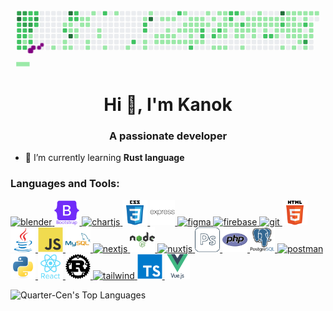 <svg viewBox="-16 -32 880 192" width="880" height="192" xmlns="http://www.w3.org/2000/svg"><desc>Generated with https://github.com/Platane/snk</desc><style>:root{--cb:#1b1f230a;--cs:purple;--ce:#ebedf0;--c0:#ebedf0;--c1:#9be9a8;--c2:#40c463;--c3:#30a14e;--c4:#216e39}.c{shape-rendering:geometricPrecision;fill:var(--ce);stroke-width:1px;stroke:var(--cb);animation:none 62700ms linear infinite;width:12px;height:12px}@keyframes c0{78.62%{fill:var(--c3)}78.64%,100%{fill:var(--ce)}}.c.c0{fill:var(--c3);animation-name:c0}@keyframes c1{98.55%{fill:var(--c4)}98.57%,100%{fill:var(--ce)}}.c.c1{fill:var(--c4);animation-name:c1}@keyframes c2{53.1%{fill:var(--c2)}53.12%,100%{fill:var(--ce)}}.c.c2{fill:var(--c2);animation-name:c2}@keyframes c3{52.94%{fill:var(--c2)}52.96%,100%{fill:var(--ce)}}.c.c3{fill:var(--c2);animation-name:c3}@keyframes c4{53.74%{fill:var(--c2)}53.76%,100%{fill:var(--ce)}}.c.c4{fill:var(--c2);animation-name:c4}@keyframes c5{53.9%{fill:var(--c2)}53.92%,100%{fill:var(--ce)}}.c.c5{fill:var(--c2);animation-name:c5}@keyframes c6{54.06%{fill:var(--c2)}54.08%,100%{fill:var(--ce)}}.c.c6{fill:var(--c2);animation-name:c6}@keyframes c7{78.46%{fill:var(--c3)}78.48%,100%{fill:var(--ce)}}.c.c7{fill:var(--c3);animation-name:c7}@keyframes c8{78.3%{fill:var(--c2)}78.32%,100%{fill:var(--ce)}}.c.c8{fill:var(--c2);animation-name:c8}@keyframes c9{79.42%{fill:var(--c3)}79.44%,100%{fill:var(--ce)}}.c.c9{fill:var(--c3);animation-name:c9}@keyframes ca{52.78%{fill:var(--c2)}52.8%,100%{fill:var(--ce)}}.c.ca{fill:var(--c2);animation-name:ca}@keyframes cb{52.62%{fill:var(--c2)}52.64%,100%{fill:var(--ce)}}.c.cb{fill:var(--c2);animation-name:cb}@keyframes cc{52.46%{fill:var(--c1)}52.48%,100%{fill:var(--ce)}}.c.cc{fill:var(--c1);animation-name:cc}@keyframes cd{54.22%{fill:var(--c2)}54.24%,100%{fill:var(--ce)}}.c.cd{fill:var(--c2);animation-name:cd}@keyframes ce{55.97%{fill:var(--c2)}55.99%,100%{fill:var(--ce)}}.c.ce{fill:var(--c2);animation-name:ce}@keyframes cf{78.14%{fill:var(--c2)}78.16%,100%{fill:var(--ce)}}.c.cf{fill:var(--c2);animation-name:cf}@keyframes cg{79.58%{fill:var(--c3)}79.6%,100%{fill:var(--ce)}}.c.cg{fill:var(--c3);animation-name:cg}@keyframes ch{79.73%{fill:var(--c3)}79.75%,100%{fill:var(--ce)}}.c.ch{fill:var(--c3);animation-name:ch}@keyframes ci{52.14%{fill:var(--c1)}52.16%,100%{fill:var(--ce)}}.c.ci{fill:var(--c1);animation-name:ci}@keyframes cj{52.3%{fill:var(--c2)}52.32%,100%{fill:var(--ce)}}.c.cj{fill:var(--c2);animation-name:cj}@keyframes ck{2.7%{fill:var(--c1)}2.72%,100%{fill:var(--ce)}}.c.ck{fill:var(--c1);animation-name:ck}@keyframes cl{55.81%{fill:var(--c2)}55.83%,100%{fill:var(--ce)}}.c.cl{fill:var(--c2);animation-name:cl}@keyframes cm{80.21%{fill:var(--c3)}80.23%,100%{fill:var(--ce)}}.c.cm{fill:var(--c3);animation-name:cm}@keyframes cn{55.17%{fill:var(--c2)}55.19%,100%{fill:var(--ce)}}.c.cn{fill:var(--c2);animation-name:cn}@keyframes co{1.74%{fill:var(--c1)}1.76%,100%{fill:var(--ce)}}.c.co{fill:var(--c1);animation-name:co}@keyframes cp{1.9%{fill:var(--c1)}1.92%,100%{fill:var(--ce)}}.c.cp{fill:var(--c1);animation-name:cp}@keyframes cq{2.06%{fill:var(--c1)}2.08%,100%{fill:var(--ce)}}.c.cq{fill:var(--c1);animation-name:cq}@keyframes cr{2.54%{fill:var(--c1)}2.56%,100%{fill:var(--ce)}}.c.cr{fill:var(--c1);animation-name:cr}@keyframes cs{1.11%{fill:var(--c1)}1.13%,100%{fill:var(--ce)}}.c.cs{fill:var(--c1);animation-name:cs}@keyframes ct{1.27%{fill:var(--c1)}1.29%,100%{fill:var(--ce)}}.c.ct{fill:var(--c1);animation-name:ct}@keyframes cu{2.22%{fill:var(--c1)}2.24%,100%{fill:var(--ce)}}.c.cu{fill:var(--c1);animation-name:cu}@keyframes cv{3.66%{fill:var(--c1)}3.68%,100%{fill:var(--ce)}}.c.cv{fill:var(--c1);animation-name:cv}@keyframes cw{5.25%{fill:var(--c1)}5.27%,100%{fill:var(--ce)}}.c.cw{fill:var(--c1);animation-name:cw}@keyframes cx{58.36%{fill:var(--c2)}58.38%,100%{fill:var(--ce)}}.c.cx{fill:var(--c2);animation-name:cx}@keyframes cy{4.46%{fill:var(--c1)}4.48%,100%{fill:var(--ce)}}.c.cy{fill:var(--c1);animation-name:cy}@keyframes cz{3.98%{fill:var(--c1)}4%,100%{fill:var(--ce)}}.c.cz{fill:var(--c1);animation-name:cz}@keyframes c10{96%{fill:var(--c4)}96.02%,100%{fill:var(--ce)}}.c.c10{fill:var(--c4);animation-name:c10}@keyframes c11{57.88%{fill:var(--c2)}57.9%,100%{fill:var(--ce)}}.c.c11{fill:var(--c2);animation-name:c11}@keyframes c12{5.41%{fill:var(--c1)}5.43%,100%{fill:var(--ce)}}.c.c12{fill:var(--c1);animation-name:c12}@keyframes c13{5.57%{fill:var(--c1)}5.59%,100%{fill:var(--ce)}}.c.c13{fill:var(--c1);animation-name:c13}@keyframes c14{96.64%{fill:var(--c4)}96.66%,100%{fill:var(--ce)}}.c.c14{fill:var(--c4);animation-name:c14}@keyframes c15{4.14%{fill:var(--c1)}4.16%,100%{fill:var(--ce)}}.c.c15{fill:var(--c1);animation-name:c15}@keyframes c16{57.57%{fill:var(--c2)}57.59%,100%{fill:var(--ce)}}.c.c16{fill:var(--c2);animation-name:c16}@keyframes c17{57.73%{fill:var(--c2)}57.75%,100%{fill:var(--ce)}}.c.c17{fill:var(--c2);animation-name:c17}@keyframes c18{5.73%{fill:var(--c1)}5.75%,100%{fill:var(--ce)}}.c.c18{fill:var(--c1);animation-name:c18}@keyframes c19{5.89%{fill:var(--c1)}5.91%,100%{fill:var(--ce)}}.c.c19{fill:var(--c1);animation-name:c19}@keyframes c1a{8.44%{fill:var(--c1)}8.46%,100%{fill:var(--ce)}}.c.c1a{fill:var(--c1);animation-name:c1a}@keyframes c1b{8.6%{fill:var(--c1)}8.62%,100%{fill:var(--ce)}}.c.c1b{fill:var(--c1);animation-name:c1b}@keyframes c1c{8.28%{fill:var(--c1)}8.3%,100%{fill:var(--ce)}}.c.c1c{fill:var(--c1);animation-name:c1c}@keyframes c1d{8.12%{fill:var(--c1)}8.14%,100%{fill:var(--ce)}}.c.c1d{fill:var(--c1);animation-name:c1d}@keyframes c1e{6.37%{fill:var(--c1)}6.39%,100%{fill:var(--ce)}}.c.c1e{fill:var(--c1);animation-name:c1e}@keyframes c1f{6.53%{fill:var(--c1)}6.55%,100%{fill:var(--ce)}}.c.c1f{fill:var(--c1);animation-name:c1f}@keyframes c1g{9.24%{fill:var(--c1)}9.26%,100%{fill:var(--ce)}}.c.c1g{fill:var(--c1);animation-name:c1g}@keyframes c1h{7.65%{fill:var(--c1)}7.67%,100%{fill:var(--ce)}}.c.c1h{fill:var(--c1);animation-name:c1h}@keyframes c1i{7.49%{fill:var(--c1)}7.51%,100%{fill:var(--ce)}}.c.c1i{fill:var(--c1);animation-name:c1i}@keyframes c1j{59.96%{fill:var(--c2)}59.98%,100%{fill:var(--ce)}}.c.c1j{fill:var(--c2);animation-name:c1j}@keyframes c1k{7.01%{fill:var(--c1)}7.03%,100%{fill:var(--ce)}}.c.c1k{fill:var(--c1);animation-name:c1k}@keyframes c1l{10.2%{fill:var(--c1)}10.22%,100%{fill:var(--ce)}}.c.c1l{fill:var(--c1);animation-name:c1l}@keyframes c1m{36.99%{fill:var(--c1)}37.01%,100%{fill:var(--ce)}}.c.c1m{fill:var(--c1);animation-name:c1m}@keyframes c1n{62.19%{fill:var(--c2)}62.21%,100%{fill:var(--ce)}}.c.c1n{fill:var(--c2);animation-name:c1n}@keyframes c1o{38.27%{fill:var(--c1)}38.29%,100%{fill:var(--ce)}}.c.c1o{fill:var(--c1);animation-name:c1o}@keyframes c1p{61.39%{fill:var(--c2)}61.41%,100%{fill:var(--ce)}}.c.c1p{fill:var(--c2);animation-name:c1p}@keyframes c1q{61.55%{fill:var(--c2)}61.57%,100%{fill:var(--ce)}}.c.c1q{fill:var(--c2);animation-name:c1q}@keyframes c1r{36.35%{fill:var(--c1)}36.37%,100%{fill:var(--ce)}}.c.c1r{fill:var(--c1);animation-name:c1r}@keyframes c1s{36.19%{fill:var(--c1)}36.21%,100%{fill:var(--ce)}}.c.c1s{fill:var(--c1);animation-name:c1s}@keyframes c1t{11.15%{fill:var(--c1)}11.17%,100%{fill:var(--ce)}}.c.c1t{fill:var(--c1);animation-name:c1t}@keyframes c1u{93.61%{fill:var(--c4)}93.63%,100%{fill:var(--ce)}}.c.c1u{fill:var(--c4);animation-name:c1u}@keyframes c1v{34.92%{fill:var(--c1)}34.94%,100%{fill:var(--ce)}}.c.c1v{fill:var(--c1);animation-name:c1v}@keyframes c1w{35.08%{fill:var(--c1)}35.1%,100%{fill:var(--ce)}}.c.c1w{fill:var(--c1);animation-name:c1w}@keyframes c1x{11.63%{fill:var(--c1)}11.65%,100%{fill:var(--ce)}}.c.c1x{fill:var(--c1);animation-name:c1x}@keyframes c1y{34.76%{fill:var(--c1)}34.78%,100%{fill:var(--ce)}}.c.c1y{fill:var(--c1);animation-name:c1y}@keyframes c1z{35.24%{fill:var(--c1)}35.26%,100%{fill:var(--ce)}}.c.c1z{fill:var(--c1);animation-name:c1z}@keyframes c20{11.79%{fill:var(--c1)}11.81%,100%{fill:var(--ce)}}.c.c20{fill:var(--c1);animation-name:c20}@keyframes c21{28.38%{fill:var(--c1)}28.4%,100%{fill:var(--ce)}}.c.c21{fill:var(--c1);animation-name:c21}@keyframes c22{28.54%{fill:var(--c1)}28.56%,100%{fill:var(--ce)}}.c.c22{fill:var(--c1);animation-name:c22}@keyframes c23{35.4%{fill:var(--c1)}35.42%,100%{fill:var(--ce)}}.c.c23{fill:var(--c1);animation-name:c23}@keyframes c24{11.95%{fill:var(--c1)}11.97%,100%{fill:var(--ce)}}.c.c24{fill:var(--c1);animation-name:c24}@keyframes c25{28.7%{fill:var(--c1)}28.72%,100%{fill:var(--ce)}}.c.c25{fill:var(--c1);animation-name:c25}@keyframes c26{28.86%{fill:var(--c1)}28.88%,100%{fill:var(--ce)}}.c.c26{fill:var(--c1);animation-name:c26}@keyframes c27{73.51%{fill:var(--c2)}73.53%,100%{fill:var(--ce)}}.c.c27{fill:var(--c2);animation-name:c27}@keyframes c28{28.06%{fill:var(--c1)}28.08%,100%{fill:var(--ce)}}.c.c28{fill:var(--c1);animation-name:c28}@keyframes c29{29.02%{fill:var(--c1)}29.04%,100%{fill:var(--ce)}}.c.c29{fill:var(--c1);animation-name:c29}@keyframes c2a{26.78%{fill:var(--c1)}26.8%,100%{fill:var(--ce)}}.c.c2a{fill:var(--c1);animation-name:c2a}@keyframes c2b{27.1%{fill:var(--c1)}27.12%,100%{fill:var(--ce)}}.c.c2b{fill:var(--c1);animation-name:c2b}@keyframes c2c{27.9%{fill:var(--c1)}27.92%,100%{fill:var(--ce)}}.c.c2c{fill:var(--c1);animation-name:c2c}@keyframes c2d{29.18%{fill:var(--c1)}29.2%,100%{fill:var(--ce)}}.c.c2d{fill:var(--c1);animation-name:c2d}@keyframes c2e{12.43%{fill:var(--c1)}12.45%,100%{fill:var(--ce)}}.c.c2e{fill:var(--c1);animation-name:c2e}@keyframes c2f{27.26%{fill:var(--c1)}27.28%,100%{fill:var(--ce)}}.c.c2f{fill:var(--c1);animation-name:c2f}@keyframes c2g{27.74%{fill:var(--c1)}27.76%,100%{fill:var(--ce)}}.c.c2g{fill:var(--c1);animation-name:c2g}@keyframes c2h{33.96%{fill:var(--c1)}33.98%,100%{fill:var(--ce)}}.c.c2h{fill:var(--c1);animation-name:c2h}@keyframes c2i{29.34%{fill:var(--c1)}29.36%,100%{fill:var(--ce)}}.c.c2i{fill:var(--c1);animation-name:c2i}@keyframes c2j{63.95%{fill:var(--c2)}63.97%,100%{fill:var(--ce)}}.c.c2j{fill:var(--c2);animation-name:c2j}@keyframes c2k{12.59%{fill:var(--c1)}12.61%,100%{fill:var(--ce)}}.c.c2k{fill:var(--c1);animation-name:c2k}@keyframes c2l{27.42%{fill:var(--c1)}27.44%,100%{fill:var(--ce)}}.c.c2l{fill:var(--c1);animation-name:c2l}@keyframes c2m{27.58%{fill:var(--c1)}27.6%,100%{fill:var(--ce)}}.c.c2m{fill:var(--c1);animation-name:c2m}@keyframes c2n{29.5%{fill:var(--c1)}29.52%,100%{fill:var(--ce)}}.c.c2n{fill:var(--c1);animation-name:c2n}@keyframes c2o{12.75%{fill:var(--c1)}12.77%,100%{fill:var(--ce)}}.c.c2o{fill:var(--c1);animation-name:c2o}@keyframes c2p{12.91%{fill:var(--c1)}12.93%,100%{fill:var(--ce)}}.c.c2p{fill:var(--c1);animation-name:c2p}@keyframes c2q{64.74%{fill:var(--c2)}64.76%,100%{fill:var(--ce)}}.c.c2q{fill:var(--c2);animation-name:c2q}@keyframes c2r{64.58%{fill:var(--c2)}64.6%,100%{fill:var(--ce)}}.c.c2r{fill:var(--c2);animation-name:c2r}@keyframes c2s{29.66%{fill:var(--c1)}29.68%,100%{fill:var(--ce)}}.c.c2s{fill:var(--c1);animation-name:c2s}@keyframes c2t{26.15%{fill:var(--c1)}26.17%,100%{fill:var(--ce)}}.c.c2t{fill:var(--c1);animation-name:c2t}@keyframes c2u{13.07%{fill:var(--c1)}13.09%,100%{fill:var(--ce)}}.c.c2u{fill:var(--c1);animation-name:c2u}@keyframes c2v{25.83%{fill:var(--c1)}25.85%,100%{fill:var(--ce)}}.c.c2v{fill:var(--c1);animation-name:c2v}@keyframes c2w{32.84%{fill:var(--c1)}32.86%,100%{fill:var(--ce)}}.c.c2w{fill:var(--c1);animation-name:c2w}@keyframes c2x{65.54%{fill:var(--c2)}65.56%,100%{fill:var(--ce)}}.c.c2x{fill:var(--c2);animation-name:c2x}@keyframes c2y{30.13%{fill:var(--c1)}30.15%,100%{fill:var(--ce)}}.c.c2y{fill:var(--c1);animation-name:c2y}@keyframes c2z{25.51%{fill:var(--c1)}25.53%,100%{fill:var(--ce)}}.c.c2z{fill:var(--c1);animation-name:c2z}@keyframes c30{13.39%{fill:var(--c1)}13.41%,100%{fill:var(--ce)}}.c.c30{fill:var(--c1);animation-name:c30}@keyframes c31{65.22%{fill:var(--c2)}65.24%,100%{fill:var(--ce)}}.c.c31{fill:var(--c2);animation-name:c31}@keyframes c32{31.89%{fill:var(--c1)}31.91%,100%{fill:var(--ce)}}.c.c32{fill:var(--c1);animation-name:c32}@keyframes c33{30.29%{fill:var(--c1)}30.31%,100%{fill:var(--ce)}}.c.c33{fill:var(--c1);animation-name:c33}@keyframes c34{25.35%{fill:var(--c1)}25.37%,100%{fill:var(--ce)}}.c.c34{fill:var(--c1);animation-name:c34}@keyframes c35{25.19%{fill:var(--c1)}25.21%,100%{fill:var(--ce)}}.c.c35{fill:var(--c1);animation-name:c35}@keyframes c36{13.55%{fill:var(--c1)}13.57%,100%{fill:var(--ce)}}.c.c36{fill:var(--c1);animation-name:c36}@keyframes c37{24.87%{fill:var(--c1)}24.89%,100%{fill:var(--ce)}}.c.c37{fill:var(--c1);animation-name:c37}@keyframes c38{24.71%{fill:var(--c1)}24.73%,100%{fill:var(--ce)}}.c.c38{fill:var(--c1);animation-name:c38}@keyframes c39{30.45%{fill:var(--c1)}30.47%,100%{fill:var(--ce)}}.c.c39{fill:var(--c1);animation-name:c39}@keyframes c3a{66.66%{fill:var(--c2)}66.68%,100%{fill:var(--ce)}}.c.c3a{fill:var(--c2);animation-name:c3a}@keyframes c3b{66.5%{fill:var(--c2)}66.52%,100%{fill:var(--ce)}}.c.c3b{fill:var(--c2);animation-name:c3b}@keyframes c3c{13.71%{fill:var(--c1)}13.73%,100%{fill:var(--ce)}}.c.c3c{fill:var(--c1);animation-name:c3c}@keyframes c3d{66.82%{fill:var(--c2)}66.84%,100%{fill:var(--ce)}}.c.c3d{fill:var(--c2);animation-name:c3d}@keyframes c3e{13.87%{fill:var(--c1)}13.89%,100%{fill:var(--ce)}}.c.c3e{fill:var(--c1);animation-name:c3e}@keyframes c3f{14.03%{fill:var(--c1)}14.05%,100%{fill:var(--ce)}}.c.c3f{fill:var(--c1);animation-name:c3f}@keyframes c3g{24.39%{fill:var(--c1)}24.41%,100%{fill:var(--ce)}}.c.c3g{fill:var(--c1);animation-name:c3g}@keyframes c3h{41.46%{fill:var(--c1)}41.48%,100%{fill:var(--ce)}}.c.c3h{fill:var(--c1);animation-name:c3h}@keyframes c3i{67.29%{fill:var(--c2)}67.31%,100%{fill:var(--ce)}}.c.c3i{fill:var(--c2);animation-name:c3i}@keyframes c3j{14.18%{fill:var(--c1)}14.2%,100%{fill:var(--ce)}}.c.c3j{fill:var(--c1);animation-name:c3j}@keyframes c3k{24.23%{fill:var(--c1)}24.25%,100%{fill:var(--ce)}}.c.c3k{fill:var(--c1);animation-name:c3k}@keyframes c3l{30.93%{fill:var(--c1)}30.95%,100%{fill:var(--ce)}}.c.c3l{fill:var(--c1);animation-name:c3l}@keyframes c3m{23.28%{fill:var(--c1)}23.3%,100%{fill:var(--ce)}}.c.c3m{fill:var(--c1);animation-name:c3m}@keyframes c3n{23.43%{fill:var(--c1)}23.45%,100%{fill:var(--ce)}}.c.c3n{fill:var(--c1);animation-name:c3n}@keyframes c3o{14.34%{fill:var(--c1)}14.36%,100%{fill:var(--ce)}}.c.c3o{fill:var(--c1);animation-name:c3o}@keyframes c3p{23.12%{fill:var(--c1)}23.14%,100%{fill:var(--ce)}}.c.c3p{fill:var(--c1);animation-name:c3p}@keyframes c3q{14.66%{fill:var(--c1)}14.68%,100%{fill:var(--ce)}}.c.c3q{fill:var(--c1);animation-name:c3q}@keyframes c3r{14.5%{fill:var(--c1)}14.52%,100%{fill:var(--ce)}}.c.c3r{fill:var(--c1);animation-name:c3r}@keyframes c3s{23.91%{fill:var(--c1)}23.93%,100%{fill:var(--ce)}}.c.c3s{fill:var(--c1);animation-name:c3s}@keyframes c3t{22.8%{fill:var(--c1)}22.82%,100%{fill:var(--ce)}}.c.c3t{fill:var(--c1);animation-name:c3t}@keyframes c3u{22.96%{fill:var(--c1)}22.98%,100%{fill:var(--ce)}}.c.c3u{fill:var(--c1);animation-name:c3u}@keyframes c3v{14.82%{fill:var(--c1)}14.84%,100%{fill:var(--ce)}}.c.c3v{fill:var(--c1);animation-name:c3v}@keyframes c3w{22.16%{fill:var(--c1)}22.18%,100%{fill:var(--ce)}}.c.c3w{fill:var(--c1);animation-name:c3w}@keyframes c3x{14.98%{fill:var(--c1)}15%,100%{fill:var(--ce)}}.c.c3x{fill:var(--c1);animation-name:c3x}@keyframes c3y{21.84%{fill:var(--c1)}21.86%,100%{fill:var(--ce)}}.c.c3y{fill:var(--c1);animation-name:c3y}@keyframes c3z{68.25%{fill:var(--c2)}68.27%,100%{fill:var(--ce)}}.c.c3z{fill:var(--c2);animation-name:c3z}@keyframes c40{22.32%{fill:var(--c1)}22.34%,100%{fill:var(--ce)}}.c.c40{fill:var(--c1);animation-name:c40}@keyframes c41{15.14%{fill:var(--c1)}15.16%,100%{fill:var(--ce)}}.c.c41{fill:var(--c1);animation-name:c41}@keyframes c42{68.41%{fill:var(--c2)}68.43%,100%{fill:var(--ce)}}.c.c42{fill:var(--c2);animation-name:c42}@keyframes c43{15.46%{fill:var(--c1)}15.48%,100%{fill:var(--ce)}}.c.c43{fill:var(--c1);animation-name:c43}@keyframes c44{15.3%{fill:var(--c1)}15.32%,100%{fill:var(--ce)}}.c.c44{fill:var(--c1);animation-name:c44}@keyframes c45{21.52%{fill:var(--c1)}21.54%,100%{fill:var(--ce)}}.c.c45{fill:var(--c1);animation-name:c45}@keyframes c46{44.65%{fill:var(--c1)}44.67%,100%{fill:var(--ce)}}.c.c46{fill:var(--c1);animation-name:c46}@keyframes c47{89.78%{fill:var(--c4)}89.8%,100%{fill:var(--ce)}}.c.c47{fill:var(--c4);animation-name:c47}@keyframes c48{15.62%{fill:var(--c1)}15.64%,100%{fill:var(--ce)}}.c.c48{fill:var(--c1);animation-name:c48}@keyframes c49{69.05%{fill:var(--c2)}69.07%,100%{fill:var(--ce)}}.c.c49{fill:var(--c2);animation-name:c49}@keyframes c4a{21.36%{fill:var(--c1)}21.38%,100%{fill:var(--ce)}}.c.c4a{fill:var(--c1);animation-name:c4a}@keyframes c4b{20.56%{fill:var(--c1)}20.58%,100%{fill:var(--ce)}}.c.c4b{fill:var(--c1);animation-name:c4b}@keyframes c4c{43.05%{fill:var(--c1)}43.07%,100%{fill:var(--ce)}}.c.c4c{fill:var(--c1);animation-name:c4c}@keyframes c4d{15.78%{fill:var(--c1)}15.8%,100%{fill:var(--ce)}}.c.c4d{fill:var(--c1);animation-name:c4d}@keyframes c4e{18.17%{fill:var(--c1)}18.19%,100%{fill:var(--ce)}}.c.c4e{fill:var(--c1);animation-name:c4e}@keyframes c4f{18.33%{fill:var(--c1)}18.35%,100%{fill:var(--ce)}}.c.c4f{fill:var(--c1);animation-name:c4f}@keyframes c4g{21.04%{fill:var(--c1)}21.06%,100%{fill:var(--ce)}}.c.c4g{fill:var(--c1);animation-name:c4g}@keyframes c4h{43.21%{fill:var(--c1)}43.23%,100%{fill:var(--ce)}}.c.c4h{fill:var(--c1);animation-name:c4h}@keyframes c4i{15.94%{fill:var(--c1)}15.96%,100%{fill:var(--ce)}}.c.c4i{fill:var(--c1);animation-name:c4i}@keyframes c4j{18.01%{fill:var(--c1)}18.03%,100%{fill:var(--ce)}}.c.c4j{fill:var(--c1);animation-name:c4j}@keyframes c4k{18.49%{fill:var(--c1)}18.51%,100%{fill:var(--ce)}}.c.c4k{fill:var(--c1);animation-name:c4k}@keyframes c4l{18.65%{fill:var(--c1)}18.67%,100%{fill:var(--ce)}}.c.c4l{fill:var(--c1);animation-name:c4l}@keyframes c4m{20.25%{fill:var(--c1)}20.27%,100%{fill:var(--ce)}}.c.c4m{fill:var(--c1);animation-name:c4m}@keyframes c4n{43.37%{fill:var(--c1)}43.39%,100%{fill:var(--ce)}}.c.c4n{fill:var(--c1);animation-name:c4n}@keyframes c4o{17.85%{fill:var(--c1)}17.87%,100%{fill:var(--ce)}}.c.c4o{fill:var(--c1);animation-name:c4o}@keyframes c4p{17.69%{fill:var(--c1)}17.71%,100%{fill:var(--ce)}}.c.c4p{fill:var(--c1);animation-name:c4p}@keyframes c4q{18.81%{fill:var(--c1)}18.83%,100%{fill:var(--ce)}}.c.c4q{fill:var(--c1);animation-name:c4q}@keyframes c4r{19.93%{fill:var(--c1)}19.95%,100%{fill:var(--ce)}}.c.c4r{fill:var(--c1);animation-name:c4r}@keyframes c4s{16.42%{fill:var(--c1)}16.44%,100%{fill:var(--ce)}}.c.c4s{fill:var(--c1);animation-name:c4s}@keyframes c4t{16.26%{fill:var(--c1)}16.28%,100%{fill:var(--ce)}}.c.c4t{fill:var(--c1);animation-name:c4t}@keyframes c4u{69.69%{fill:var(--c2)}69.71%,100%{fill:var(--ce)}}.c.c4u{fill:var(--c2);animation-name:c4u}@keyframes c4v{18.97%{fill:var(--c1)}18.99%,100%{fill:var(--ce)}}.c.c4v{fill:var(--c1);animation-name:c4v}@keyframes c4w{88.35%{fill:var(--c3)}88.37%,100%{fill:var(--ce)}}.c.c4w{fill:var(--c3);animation-name:c4w}@keyframes c4x{19.61%{fill:var(--c1)}19.63%,100%{fill:var(--ce)}}.c.c4x{fill:var(--c1);animation-name:c4x}@keyframes c4y{16.58%{fill:var(--c1)}16.6%,100%{fill:var(--ce)}}.c.c4y{fill:var(--c1);animation-name:c4y}@keyframes c4z{17.21%{fill:var(--c1)}17.23%,100%{fill:var(--ce)}}.c.c4z{fill:var(--c1);animation-name:c4z}@keyframes c50{17.37%{fill:var(--c1)}17.39%,100%{fill:var(--ce)}}.c.c50{fill:var(--c1);animation-name:c50}@keyframes c51{19.13%{fill:var(--c1)}19.15%,100%{fill:var(--ce)}}.c.c51{fill:var(--c1);animation-name:c51}@keyframes c52{16.74%{fill:var(--c1)}16.76%,100%{fill:var(--ce)}}.c.c52{fill:var(--c1);animation-name:c52}.u{transform-origin:0 0;transform:scale(0,1);animation:none linear 62700ms infinite}@keyframes u0{1.11%{transform:scale(0.000,1)}1.13%,1.27%{transform:scale(0.007,1)}1.29%,1.74%{transform:scale(0.015,1)}1.76%,1.9%{transform:scale(0.022,1)}1.92%,2.06%{transform:scale(0.030,1)}2.08%,2.22%{transform:scale(0.037,1)}2.24%,2.54%{transform:scale(0.045,1)}2.56%,2.7%{transform:scale(0.052,1)}2.72%,3.66%{transform:scale(0.060,1)}3.68%,3.98%{transform:scale(0.067,1)}4%,4.14%{transform:scale(0.075,1)}4.16%,4.46%{transform:scale(0.082,1)}4.48%,5.25%{transform:scale(0.090,1)}5.27%,5.41%{transform:scale(0.097,1)}5.43%,5.57%{transform:scale(0.104,1)}5.59%,5.73%{transform:scale(0.112,1)}5.75%,5.89%{transform:scale(0.119,1)}5.91%,6.37%{transform:scale(0.127,1)}6.39%,6.53%{transform:scale(0.134,1)}6.55%,7.01%{transform:scale(0.142,1)}7.03%,7.49%{transform:scale(0.149,1)}7.51%,7.65%{transform:scale(0.157,1)}7.67%,8.12%{transform:scale(0.164,1)}8.14%,8.28%{transform:scale(0.172,1)}8.3%,8.44%{transform:scale(0.179,1)}8.46%,8.6%{transform:scale(0.187,1)}8.62%,9.24%{transform:scale(0.194,1)}9.26%,10.2%{transform:scale(0.201,1)}10.22%,11.15%{transform:scale(0.209,1)}11.17%,11.63%{transform:scale(0.216,1)}11.65%,11.79%{transform:scale(0.224,1)}11.81%,11.95%{transform:scale(0.231,1)}11.97%,12.43%{transform:scale(0.239,1)}12.45%,12.59%{transform:scale(0.246,1)}12.61%,12.75%{transform:scale(0.254,1)}12.77%,12.91%{transform:scale(0.261,1)}12.93%,13.07%{transform:scale(0.269,1)}13.09%,13.39%{transform:scale(0.276,1)}13.41%,13.55%{transform:scale(0.284,1)}13.57%,13.71%{transform:scale(0.291,1)}13.73%,13.87%{transform:scale(0.299,1)}13.89%,14.03%{transform:scale(0.306,1)}14.05%,14.18%{transform:scale(0.313,1)}14.2%,14.34%{transform:scale(0.321,1)}14.36%,14.5%{transform:scale(0.328,1)}14.52%,14.66%{transform:scale(0.336,1)}14.68%,14.82%{transform:scale(0.343,1)}14.84%,14.98%{transform:scale(0.351,1)}15%,15.14%{transform:scale(0.358,1)}15.16%,15.3%{transform:scale(0.366,1)}15.32%,15.46%{transform:scale(0.373,1)}15.48%,15.62%{transform:scale(0.381,1)}15.64%,15.78%{transform:scale(0.388,1)}15.8%,15.94%{transform:scale(0.396,1)}15.96%,16.26%{transform:scale(0.403,1)}16.28%,16.42%{transform:scale(0.410,1)}16.44%,16.58%{transform:scale(0.418,1)}16.6%,16.74%{transform:scale(0.425,1)}16.76%,17.21%{transform:scale(0.433,1)}17.23%,17.37%{transform:scale(0.440,1)}17.39%,17.69%{transform:scale(0.448,1)}17.71%,17.85%{transform:scale(0.455,1)}17.87%,18.01%{transform:scale(0.463,1)}18.03%,18.17%{transform:scale(0.470,1)}18.19%,18.33%{transform:scale(0.478,1)}18.35%,18.49%{transform:scale(0.485,1)}18.51%,18.65%{transform:scale(0.493,1)}18.67%,18.81%{transform:scale(0.500,1)}18.83%,18.97%{transform:scale(0.507,1)}18.99%,19.13%{transform:scale(0.515,1)}19.15%,19.61%{transform:scale(0.522,1)}19.63%,19.93%{transform:scale(0.530,1)}19.95%,20.25%{transform:scale(0.537,1)}20.27%,20.56%{transform:scale(0.545,1)}20.58%,21.04%{transform:scale(0.552,1)}21.06%,21.36%{transform:scale(0.560,1)}21.38%,21.52%{transform:scale(0.567,1)}21.54%,21.84%{transform:scale(0.575,1)}21.86%,22.16%{transform:scale(0.582,1)}22.18%,22.32%{transform:scale(0.590,1)}22.34%,22.8%{transform:scale(0.597,1)}22.82%,22.96%{transform:scale(0.604,1)}22.98%,23.12%{transform:scale(0.612,1)}23.14%,23.28%{transform:scale(0.619,1)}23.3%,23.43%{transform:scale(0.627,1)}23.45%,23.91%{transform:scale(0.634,1)}23.93%,24.23%{transform:scale(0.642,1)}24.25%,24.39%{transform:scale(0.649,1)}24.41%,24.71%{transform:scale(0.657,1)}24.73%,24.87%{transform:scale(0.664,1)}24.89%,25.19%{transform:scale(0.672,1)}25.21%,25.35%{transform:scale(0.679,1)}25.37%,25.51%{transform:scale(0.687,1)}25.53%,25.83%{transform:scale(0.694,1)}25.85%,26.15%{transform:scale(0.701,1)}26.17%,26.78%{transform:scale(0.709,1)}26.8%,27.1%{transform:scale(0.716,1)}27.12%,27.26%{transform:scale(0.724,1)}27.28%,27.42%{transform:scale(0.731,1)}27.44%,27.58%{transform:scale(0.739,1)}27.6%,27.74%{transform:scale(0.746,1)}27.76%,27.9%{transform:scale(0.754,1)}27.92%,28.06%{transform:scale(0.761,1)}28.08%,28.38%{transform:scale(0.769,1)}28.4%,28.54%{transform:scale(0.776,1)}28.56%,28.7%{transform:scale(0.784,1)}28.72%,28.86%{transform:scale(0.791,1)}28.88%,29.02%{transform:scale(0.799,1)}29.04%,29.18%{transform:scale(0.806,1)}29.2%,29.34%{transform:scale(0.813,1)}29.36%,29.5%{transform:scale(0.821,1)}29.52%,29.66%{transform:scale(0.828,1)}29.68%,30.13%{transform:scale(0.836,1)}30.15%,30.29%{transform:scale(0.843,1)}30.31%,30.45%{transform:scale(0.851,1)}30.47%,30.93%{transform:scale(0.858,1)}30.95%,31.89%{transform:scale(0.866,1)}31.91%,32.84%{transform:scale(0.873,1)}32.86%,33.96%{transform:scale(0.881,1)}33.98%,34.76%{transform:scale(0.888,1)}34.78%,34.92%{transform:scale(0.896,1)}34.94%,35.08%{transform:scale(0.903,1)}35.1%,35.24%{transform:scale(0.910,1)}35.26%,35.4%{transform:scale(0.918,1)}35.42%,36.19%{transform:scale(0.925,1)}36.21%,36.35%{transform:scale(0.933,1)}36.37%,36.99%{transform:scale(0.940,1)}37.01%,38.27%{transform:scale(0.948,1)}38.29%,41.46%{transform:scale(0.955,1)}41.48%,43.05%{transform:scale(0.963,1)}43.07%,43.21%{transform:scale(0.970,1)}43.23%,43.37%{transform:scale(0.978,1)}43.39%,44.65%{transform:scale(0.985,1)}44.67%,52.14%{transform:scale(0.993,1)}52.16%,100%{transform:scale(1.000,1)}}.u.u0{fill:var(--c1);animation-name:u0;transform-origin:0.0px 0}@keyframes u1{52.3%{transform:scale(0.000,1)}52.32%,100%{transform:scale(1.000,1)}}.u.u1{fill:var(--c2);animation-name:u1;transform-origin:620.9px 0}@keyframes u2{52.46%{transform:scale(0.000,1)}52.48%,100%{transform:scale(1.000,1)}}.u.u2{fill:var(--c1);animation-name:u2;transform-origin:625.6px 0}@keyframes u3{52.62%{transform:scale(0.000,1)}52.64%,52.78%{transform:scale(0.029,1)}52.8%,52.94%{transform:scale(0.057,1)}52.96%,53.1%{transform:scale(0.086,1)}53.12%,53.74%{transform:scale(0.114,1)}53.76%,53.9%{transform:scale(0.143,1)}53.92%,54.06%{transform:scale(0.171,1)}54.08%,54.22%{transform:scale(0.200,1)}54.24%,55.17%{transform:scale(0.229,1)}55.19%,55.81%{transform:scale(0.257,1)}55.83%,55.97%{transform:scale(0.286,1)}55.99%,57.57%{transform:scale(0.314,1)}57.59%,57.73%{transform:scale(0.343,1)}57.75%,57.88%{transform:scale(0.371,1)}57.9%,58.36%{transform:scale(0.400,1)}58.38%,59.96%{transform:scale(0.429,1)}59.98%,61.39%{transform:scale(0.457,1)}61.41%,61.55%{transform:scale(0.486,1)}61.57%,62.19%{transform:scale(0.514,1)}62.21%,63.95%{transform:scale(0.543,1)}63.97%,64.58%{transform:scale(0.571,1)}64.6%,64.74%{transform:scale(0.600,1)}64.76%,65.22%{transform:scale(0.629,1)}65.24%,65.54%{transform:scale(0.657,1)}65.56%,66.5%{transform:scale(0.686,1)}66.52%,66.66%{transform:scale(0.714,1)}66.68%,66.82%{transform:scale(0.743,1)}66.84%,67.29%{transform:scale(0.771,1)}67.31%,68.25%{transform:scale(0.800,1)}68.27%,68.41%{transform:scale(0.829,1)}68.43%,69.05%{transform:scale(0.857,1)}69.07%,69.69%{transform:scale(0.886,1)}69.71%,73.51%{transform:scale(0.914,1)}73.53%,78.14%{transform:scale(0.943,1)}78.16%,78.3%{transform:scale(0.971,1)}78.32%,100%{transform:scale(1.000,1)}}.u.u3{fill:var(--c2);animation-name:u3;transform-origin:630.2px 0}@keyframes u4{78.46%{transform:scale(0.000,1)}78.48%,78.62%{transform:scale(0.143,1)}78.64%,79.42%{transform:scale(0.286,1)}79.44%,79.58%{transform:scale(0.429,1)}79.6%,79.73%{transform:scale(0.571,1)}79.75%,80.21%{transform:scale(0.714,1)}80.23%,88.35%{transform:scale(0.857,1)}88.37%,100%{transform:scale(1.000,1)}}.u.u4{fill:var(--c3);animation-name:u4;transform-origin:792.4px 0}@keyframes u5{89.78%{transform:scale(0.000,1)}89.8%,93.61%{transform:scale(0.200,1)}93.63%,96%{transform:scale(0.400,1)}96.02%,96.64%{transform:scale(0.600,1)}96.66%,98.55%{transform:scale(0.800,1)}98.57%,100%{transform:scale(1.000,1)}}.u.u5{fill:var(--c4);animation-name:u5;transform-origin:824.8px 0}.s{shape-rendering:geometricPrecision;fill:var(--cs);animation:none linear 62700ms infinite}@keyframes s0{0%,78.79%,99.84%{transform:translate(0px,-16px)}0.16%{transform:translate(0px,-32px)}0.8%{transform:translate(64px,-32px)}1.59%{transform:translate(64px,48px)}1.75%,79.9%{transform:translate(48px,48px)}2.07%{transform:translate(48px,80px)}2.23%{transform:translate(64px,80px)}2.39%{transform:translate(64px,96px)}2.71%{transform:translate(32px,96px)}2.87%{transform:translate(32px,112px)}3.51%{transform:translate(96px,112px)}3.67%{transform:translate(96px,96px)}4.15%{transform:translate(144px,96px)}4.31%{transform:translate(144px,80px)}4.47%{transform:translate(128px,80px)}4.63%,96.81%{transform:translate(128px,64px)}4.78%{transform:translate(112px,64px)}5.1%{transform:translate(112px,32px)}5.42%{transform:translate(144px,32px)}5.58%{transform:translate(144px,48px)}5.74%{transform:translate(160px,48px)}5.9%{transform:translate(160px,64px)}6.22%{transform:translate(192px,64px)}6.54%{transform:translate(192px,96px)}7.02%{transform:translate(240px,96px)}7.34%{transform:translate(240px,64px)}7.5%{transform:translate(224px,64px)}7.81%{transform:translate(224px,32px)}8.13%{transform:translate(192px,32px)}8.29%{transform:translate(192px,16px)}8.45%{transform:translate(176px,16px)}8.61%{transform:translate(176px,32px)}8.93%{transform:translate(208px,32px)}9.25%{transform:translate(208px,0px)}9.41%{transform:translate(224px,0px)}9.57%{transform:translate(224px,-16px)}10.05%{transform:translate(272px,-16px)}10.21%{transform:translate(272px,0px)}11.48%{transform:translate(400px,0px)}11.64%{transform:translate(400px,16px)}12.76%{transform:translate(512px,16px)}12.92%{transform:translate(512px,32px)}13.88%{transform:translate(608px,32px)}14.04%{transform:translate(608px,48px)}14.51%{transform:translate(656px,48px)}14.67%,23.6%{transform:translate(656px,32px)}15.31%{transform:translate(720px,32px)}15.47%,44.18%,70.65%{transform:translate(720px,16px)}16.27%,69.86%{transform:translate(800px,16px)}16.43%{transform:translate(800px,0px)}16.75%{transform:translate(832px,0px)}16.91%{transform:translate(832px,16px)}17.07%{transform:translate(816px,16px)}17.38%{transform:translate(816px,48px)}17.7%{transform:translate(784px,48px)}17.86%{transform:translate(784px,32px)}18.18%{transform:translate(752px,32px)}18.34%,21.21%{transform:translate(752px,48px)}18.5%{transform:translate(768px,48px)}18.66%{transform:translate(768px,64px)}19.14%{transform:translate(816px,64px)}19.46%{transform:translate(816px,96px)}19.78%{transform:translate(784px,96px)}19.94%,88.52%{transform:translate(784px,80px)}20.1%{transform:translate(768px,80px)}20.26%{transform:translate(768px,96px)}20.57%{transform:translate(736px,96px)}20.73%{transform:translate(736px,80px)}20.89%{transform:translate(752px,80px)}21.85%{transform:translate(688px,48px)}22.17%{transform:translate(688px,16px)}22.33%{transform:translate(704px,16px)}22.49%{transform:translate(704px,0px)}22.81%{transform:translate(672px,0px)}22.97%{transform:translate(672px,16px)}23.29%{transform:translate(640px,16px)}23.44%{transform:translate(640px,32px)}23.92%{transform:translate(656px,64px)}24.72%{transform:translate(576px,64px)}25.36%{transform:translate(576px,0px)}25.52%{transform:translate(560px,0px)}25.68%{transform:translate(560px,16px)}25.84%{transform:translate(544px,16px)}26%{transform:translate(544px,0px)}26.79%{transform:translate(464px,0px)}27.11%{transform:translate(464px,32px)}27.43%,33.49%{transform:translate(496px,32px)}27.59%{transform:translate(496px,48px)}28.39%{transform:translate(416px,48px)}28.55%{transform:translate(416px,64px)}28.71%{transform:translate(432px,64px)}28.87%{transform:translate(432px,80px)}29.98%{transform:translate(544px,80px)}30.14%{transform:translate(544px,96px)}30.94%{transform:translate(624px,96px)}31.26%{transform:translate(624px,64px)}31.9%,65.39%{transform:translate(560px,64px)}32.06%{transform:translate(560px,80px)}32.38%{transform:translate(528px,80px)}32.7%{transform:translate(528px,48px)}32.85%,65.71%{transform:translate(544px,48px)}33.01%{transform:translate(544px,32px)}33.81%{transform:translate(496px,64px)}34.93%{transform:translate(384px,64px)}35.09%{transform:translate(384px,80px)}35.41%{transform:translate(416px,80px)}35.57%{transform:translate(416px,96px)}36.2%,48.64%{transform:translate(352px,96px)}36.36%,48.48%{transform:translate(352px,80px)}36.52%{transform:translate(336px,80px)}36.68%{transform:translate(336px,96px)}37%{transform:translate(304px,96px)}37.32%{transform:translate(304px,64px)}37.64%{transform:translate(336px,64px)}38.12%{transform:translate(336px,16px)}38.28%,83.25%,93.78%{transform:translate(352px,16px)}38.44%,61.08%,93.94%{transform:translate(352px,0px)}39.23%{transform:translate(432px,0px)}39.39%{transform:translate(432px,-16px)}41.31%{transform:translate(624px,-16px)}41.47%,66.99%{transform:translate(624px,0px)}42.42%,70.81%{transform:translate(720px,0px)}42.58%{transform:translate(720px,-16px)}42.9%{transform:translate(752px,-16px)}43.06%{transform:translate(752px,0px)}43.38%,89.31%{transform:translate(784px,0px)}43.54%{transform:translate(784px,16px)}44.82%{transform:translate(720px,80px)}51.67%,54.55%{transform:translate(48px,96px)}51.99%{transform:translate(48px,64px)}52.15%{transform:translate(32px,64px)}52.31%{transform:translate(32px,80px)}52.47%{transform:translate(16px,80px)}52.79%{transform:translate(16px,48px)}52.95%,53.59%{transform:translate(0px,48px)}53.11%{transform:translate(0px,32px)}53.27%{transform:translate(-16px,32px)}53.43%{transform:translate(-16px,48px)}54.07%{transform:translate(0px,96px)}55.18%{transform:translate(48px,32px)}55.34%{transform:translate(64px,32px)}55.66%{transform:translate(64px,0px)}55.98%,77.99%{transform:translate(32px,0px)}56.14%{transform:translate(32px,-16px)}57.42%,76.56%{transform:translate(160px,-16px)}57.74%{transform:translate(160px,16px)}58.05%,97.29%{transform:translate(128px,16px)}58.37%{transform:translate(128px,48px)}59.49%{transform:translate(240px,48px)}59.97%{transform:translate(240px,0px)}61.56%{transform:translate(352px,48px)}61.88%{transform:translate(320px,48px)}62.2%{transform:translate(320px,80px)}63.8%{transform:translate(480px,80px)}63.96%{transform:translate(480px,96px)}64.27%{transform:translate(512px,96px)}64.75%{transform:translate(512px,48px)}65.23%{transform:translate(560px,48px)}65.55%{transform:translate(544px,64px)}66.19%{transform:translate(592px,48px)}66.67%{transform:translate(592px,0px)}67.3%{transform:translate(624px,32px)}67.94%{transform:translate(688px,32px)}68.26%{transform:translate(688px,64px)}68.74%{transform:translate(736px,64px)}69.06%{transform:translate(736px,32px)}69.7%,87.88%{transform:translate(800px,32px)}76.4%{transform:translate(160px,0px)}76.87%{transform:translate(128px,-16px)}77.03%{transform:translate(128px,0px)}78.15%{transform:translate(32px,16px)}78.31%{transform:translate(16px,16px)}78.47%{transform:translate(16px,0px)}78.63%,98.72%{transform:translate(0px,0px)}78.95%{transform:translate(16px,-16px)}79.43%{transform:translate(16px,32px)}79.59%{transform:translate(32px,32px)}79.74%{transform:translate(32px,48px)}80.22%{transform:translate(48px,16px)}83.41%{transform:translate(352px,32px)}88.36%{transform:translate(800px,80px)}93.46%{transform:translate(368px,0px)}93.62%{transform:translate(368px,16px)}96.01%{transform:translate(144px,0px)}96.65%{transform:translate(144px,64px)}98.56%{transform:translate(0px,16px)}99.2%{transform:translate(48px,0px)}99.36%{transform:translate(48px,-16px)}}.s.s0{transform:translate(0px,-16px);animation-name:s0}@keyframes s1{0%,79.11%,99.84%{transform:translate(16px,-16px)}0.16%,78.95%{transform:translate(0px,-16px)}0.32%{transform:translate(0px,-32px)}0.96%{transform:translate(64px,-32px)}1.75%{transform:translate(64px,48px)}1.91%,80.06%{transform:translate(48px,48px)}2.23%{transform:translate(48px,80px)}2.39%{transform:translate(64px,80px)}2.55%{transform:translate(64px,96px)}2.87%{transform:translate(32px,96px)}3.03%{transform:translate(32px,112px)}3.67%{transform:translate(96px,112px)}3.83%{transform:translate(96px,96px)}4.31%{transform:translate(144px,96px)}4.47%{transform:translate(144px,80px)}4.63%{transform:translate(128px,80px)}4.78%,96.97%{transform:translate(128px,64px)}4.94%{transform:translate(112px,64px)}5.26%{transform:translate(112px,32px)}5.58%{transform:translate(144px,32px)}5.74%{transform:translate(144px,48px)}5.9%{transform:translate(160px,48px)}6.06%{transform:translate(160px,64px)}6.38%{transform:translate(192px,64px)}6.7%{transform:translate(192px,96px)}7.18%{transform:translate(240px,96px)}7.5%{transform:translate(240px,64px)}7.66%{transform:translate(224px,64px)}7.97%{transform:translate(224px,32px)}8.29%{transform:translate(192px,32px)}8.45%{transform:translate(192px,16px)}8.61%{transform:translate(176px,16px)}8.77%{transform:translate(176px,32px)}9.09%{transform:translate(208px,32px)}9.41%{transform:translate(208px,0px)}9.57%{transform:translate(224px,0px)}9.73%{transform:translate(224px,-16px)}10.21%{transform:translate(272px,-16px)}10.37%{transform:translate(272px,0px)}11.64%{transform:translate(400px,0px)}11.8%{transform:translate(400px,16px)}12.92%{transform:translate(512px,16px)}13.08%{transform:translate(512px,32px)}14.04%{transform:translate(608px,32px)}14.19%{transform:translate(608px,48px)}14.67%{transform:translate(656px,48px)}14.83%,23.76%{transform:translate(656px,32px)}15.47%{transform:translate(720px,32px)}15.63%,44.34%,70.81%{transform:translate(720px,16px)}16.43%,70.02%{transform:translate(800px,16px)}16.59%{transform:translate(800px,0px)}16.91%{transform:translate(832px,0px)}17.07%{transform:translate(832px,16px)}17.22%{transform:translate(816px,16px)}17.54%{transform:translate(816px,48px)}17.86%{transform:translate(784px,48px)}18.02%{transform:translate(784px,32px)}18.34%{transform:translate(752px,32px)}18.5%,21.37%{transform:translate(752px,48px)}18.66%{transform:translate(768px,48px)}18.82%{transform:translate(768px,64px)}19.3%{transform:translate(816px,64px)}19.62%{transform:translate(816px,96px)}19.94%{transform:translate(784px,96px)}20.1%,88.68%{transform:translate(784px,80px)}20.26%{transform:translate(768px,80px)}20.41%{transform:translate(768px,96px)}20.73%{transform:translate(736px,96px)}20.89%{transform:translate(736px,80px)}21.05%{transform:translate(752px,80px)}22.01%{transform:translate(688px,48px)}22.33%{transform:translate(688px,16px)}22.49%{transform:translate(704px,16px)}22.65%{transform:translate(704px,0px)}22.97%{transform:translate(672px,0px)}23.13%{transform:translate(672px,16px)}23.44%{transform:translate(640px,16px)}23.6%{transform:translate(640px,32px)}24.08%{transform:translate(656px,64px)}24.88%{transform:translate(576px,64px)}25.52%{transform:translate(576px,0px)}25.68%{transform:translate(560px,0px)}25.84%{transform:translate(560px,16px)}26%{transform:translate(544px,16px)}26.16%{transform:translate(544px,0px)}26.95%{transform:translate(464px,0px)}27.27%{transform:translate(464px,32px)}27.59%,33.65%{transform:translate(496px,32px)}27.75%{transform:translate(496px,48px)}28.55%{transform:translate(416px,48px)}28.71%{transform:translate(416px,64px)}28.87%{transform:translate(432px,64px)}29.03%{transform:translate(432px,80px)}30.14%{transform:translate(544px,80px)}30.3%{transform:translate(544px,96px)}31.1%{transform:translate(624px,96px)}31.42%{transform:translate(624px,64px)}32.06%,65.55%{transform:translate(560px,64px)}32.22%{transform:translate(560px,80px)}32.54%{transform:translate(528px,80px)}32.85%{transform:translate(528px,48px)}33.01%,65.87%{transform:translate(544px,48px)}33.17%{transform:translate(544px,32px)}33.97%{transform:translate(496px,64px)}35.09%{transform:translate(384px,64px)}35.25%{transform:translate(384px,80px)}35.57%{transform:translate(416px,80px)}35.73%{transform:translate(416px,96px)}36.36%,48.8%{transform:translate(352px,96px)}36.52%,48.64%{transform:translate(352px,80px)}36.68%{transform:translate(336px,80px)}36.84%{transform:translate(336px,96px)}37.16%{transform:translate(304px,96px)}37.48%{transform:translate(304px,64px)}37.8%{transform:translate(336px,64px)}38.28%{transform:translate(336px,16px)}38.44%,83.41%,93.94%{transform:translate(352px,16px)}38.6%,61.24%,94.1%{transform:translate(352px,0px)}39.39%{transform:translate(432px,0px)}39.55%{transform:translate(432px,-16px)}41.47%{transform:translate(624px,-16px)}41.63%,67.15%{transform:translate(624px,0px)}42.58%,70.97%{transform:translate(720px,0px)}42.74%{transform:translate(720px,-16px)}43.06%{transform:translate(752px,-16px)}43.22%{transform:translate(752px,0px)}43.54%,89.47%{transform:translate(784px,0px)}43.7%{transform:translate(784px,16px)}44.98%{transform:translate(720px,80px)}51.83%,54.7%{transform:translate(48px,96px)}52.15%{transform:translate(48px,64px)}52.31%{transform:translate(32px,64px)}52.47%{transform:translate(32px,80px)}52.63%{transform:translate(16px,80px)}52.95%{transform:translate(16px,48px)}53.11%,53.75%{transform:translate(0px,48px)}53.27%{transform:translate(0px,32px)}53.43%{transform:translate(-16px,32px)}53.59%{transform:translate(-16px,48px)}54.23%{transform:translate(0px,96px)}55.34%{transform:translate(48px,32px)}55.5%{transform:translate(64px,32px)}55.82%{transform:translate(64px,0px)}56.14%,78.15%{transform:translate(32px,0px)}56.3%{transform:translate(32px,-16px)}57.58%,76.71%{transform:translate(160px,-16px)}57.89%{transform:translate(160px,16px)}58.21%,97.45%{transform:translate(128px,16px)}58.53%{transform:translate(128px,48px)}59.65%{transform:translate(240px,48px)}60.13%{transform:translate(240px,0px)}61.72%{transform:translate(352px,48px)}62.04%{transform:translate(320px,48px)}62.36%{transform:translate(320px,80px)}63.96%{transform:translate(480px,80px)}64.11%{transform:translate(480px,96px)}64.43%{transform:translate(512px,96px)}64.91%{transform:translate(512px,48px)}65.39%{transform:translate(560px,48px)}65.71%{transform:translate(544px,64px)}66.35%{transform:translate(592px,48px)}66.83%{transform:translate(592px,0px)}67.46%{transform:translate(624px,32px)}68.1%{transform:translate(688px,32px)}68.42%{transform:translate(688px,64px)}68.9%{transform:translate(736px,64px)}69.22%{transform:translate(736px,32px)}69.86%,88.04%{transform:translate(800px,32px)}76.56%{transform:translate(160px,0px)}77.03%{transform:translate(128px,-16px)}77.19%{transform:translate(128px,0px)}78.31%{transform:translate(32px,16px)}78.47%{transform:translate(16px,16px)}78.63%{transform:translate(16px,0px)}78.79%,98.88%{transform:translate(0px,0px)}79.59%{transform:translate(16px,32px)}79.74%{transform:translate(32px,32px)}79.9%{transform:translate(32px,48px)}80.38%{transform:translate(48px,16px)}83.57%{transform:translate(352px,32px)}88.52%{transform:translate(800px,80px)}93.62%{transform:translate(368px,0px)}93.78%{transform:translate(368px,16px)}96.17%{transform:translate(144px,0px)}96.81%{transform:translate(144px,64px)}98.72%{transform:translate(0px,16px)}99.36%{transform:translate(48px,0px)}99.52%{transform:translate(48px,-16px)}}.s.s1{transform:translate(16px,-16px);animation-name:s1}@keyframes s2{0%,56.46%,99.84%{transform:translate(32px,-16px)}0.32%,79.11%{transform:translate(0px,-16px)}0.48%{transform:translate(0px,-32px)}1.12%{transform:translate(64px,-32px)}1.91%{transform:translate(64px,48px)}2.07%,80.22%{transform:translate(48px,48px)}2.39%{transform:translate(48px,80px)}2.55%{transform:translate(64px,80px)}2.71%{transform:translate(64px,96px)}3.03%{transform:translate(32px,96px)}3.19%{transform:translate(32px,112px)}3.83%{transform:translate(96px,112px)}3.99%{transform:translate(96px,96px)}4.47%{transform:translate(144px,96px)}4.63%{transform:translate(144px,80px)}4.78%{transform:translate(128px,80px)}4.94%,97.13%{transform:translate(128px,64px)}5.1%{transform:translate(112px,64px)}5.42%{transform:translate(112px,32px)}5.74%{transform:translate(144px,32px)}5.9%{transform:translate(144px,48px)}6.06%{transform:translate(160px,48px)}6.22%{transform:translate(160px,64px)}6.54%{transform:translate(192px,64px)}6.86%{transform:translate(192px,96px)}7.34%{transform:translate(240px,96px)}7.66%{transform:translate(240px,64px)}7.81%{transform:translate(224px,64px)}8.13%{transform:translate(224px,32px)}8.45%{transform:translate(192px,32px)}8.61%{transform:translate(192px,16px)}8.77%{transform:translate(176px,16px)}8.93%{transform:translate(176px,32px)}9.25%{transform:translate(208px,32px)}9.57%{transform:translate(208px,0px)}9.73%{transform:translate(224px,0px)}9.89%{transform:translate(224px,-16px)}10.37%{transform:translate(272px,-16px)}10.53%{transform:translate(272px,0px)}11.8%{transform:translate(400px,0px)}11.96%{transform:translate(400px,16px)}13.08%{transform:translate(512px,16px)}13.24%{transform:translate(512px,32px)}14.19%{transform:translate(608px,32px)}14.35%{transform:translate(608px,48px)}14.83%{transform:translate(656px,48px)}14.99%,23.92%{transform:translate(656px,32px)}15.63%{transform:translate(720px,32px)}15.79%,44.5%,70.97%{transform:translate(720px,16px)}16.59%,70.18%{transform:translate(800px,16px)}16.75%{transform:translate(800px,0px)}17.07%{transform:translate(832px,0px)}17.22%{transform:translate(832px,16px)}17.38%{transform:translate(816px,16px)}17.7%{transform:translate(816px,48px)}18.02%{transform:translate(784px,48px)}18.18%{transform:translate(784px,32px)}18.5%{transform:translate(752px,32px)}18.66%,21.53%{transform:translate(752px,48px)}18.82%{transform:translate(768px,48px)}18.98%{transform:translate(768px,64px)}19.46%{transform:translate(816px,64px)}19.78%{transform:translate(816px,96px)}20.1%{transform:translate(784px,96px)}20.26%,88.84%{transform:translate(784px,80px)}20.41%{transform:translate(768px,80px)}20.57%{transform:translate(768px,96px)}20.89%{transform:translate(736px,96px)}21.05%{transform:translate(736px,80px)}21.21%{transform:translate(752px,80px)}22.17%{transform:translate(688px,48px)}22.49%{transform:translate(688px,16px)}22.65%{transform:translate(704px,16px)}22.81%{transform:translate(704px,0px)}23.13%{transform:translate(672px,0px)}23.29%{transform:translate(672px,16px)}23.6%{transform:translate(640px,16px)}23.76%{transform:translate(640px,32px)}24.24%{transform:translate(656px,64px)}25.04%{transform:translate(576px,64px)}25.68%{transform:translate(576px,0px)}25.84%{transform:translate(560px,0px)}26%{transform:translate(560px,16px)}26.16%{transform:translate(544px,16px)}26.32%{transform:translate(544px,0px)}27.11%{transform:translate(464px,0px)}27.43%{transform:translate(464px,32px)}27.75%,33.81%{transform:translate(496px,32px)}27.91%{transform:translate(496px,48px)}28.71%{transform:translate(416px,48px)}28.87%{transform:translate(416px,64px)}29.03%{transform:translate(432px,64px)}29.19%{transform:translate(432px,80px)}30.3%{transform:translate(544px,80px)}30.46%{transform:translate(544px,96px)}31.26%{transform:translate(624px,96px)}31.58%{transform:translate(624px,64px)}32.22%,65.71%{transform:translate(560px,64px)}32.38%{transform:translate(560px,80px)}32.7%{transform:translate(528px,80px)}33.01%{transform:translate(528px,48px)}33.17%,66.03%{transform:translate(544px,48px)}33.33%{transform:translate(544px,32px)}34.13%{transform:translate(496px,64px)}35.25%{transform:translate(384px,64px)}35.41%{transform:translate(384px,80px)}35.73%{transform:translate(416px,80px)}35.89%{transform:translate(416px,96px)}36.52%,48.96%{transform:translate(352px,96px)}36.68%,48.8%{transform:translate(352px,80px)}36.84%{transform:translate(336px,80px)}37%{transform:translate(336px,96px)}37.32%{transform:translate(304px,96px)}37.64%{transform:translate(304px,64px)}37.96%{transform:translate(336px,64px)}38.44%{transform:translate(336px,16px)}38.6%,83.57%,94.1%{transform:translate(352px,16px)}38.76%,61.4%,94.26%{transform:translate(352px,0px)}39.55%{transform:translate(432px,0px)}39.71%{transform:translate(432px,-16px)}41.63%{transform:translate(624px,-16px)}41.79%,67.3%{transform:translate(624px,0px)}42.74%,71.13%{transform:translate(720px,0px)}42.9%{transform:translate(720px,-16px)}43.22%{transform:translate(752px,-16px)}43.38%{transform:translate(752px,0px)}43.7%,89.63%{transform:translate(784px,0px)}43.86%{transform:translate(784px,16px)}45.14%{transform:translate(720px,80px)}51.99%,54.86%{transform:translate(48px,96px)}52.31%{transform:translate(48px,64px)}52.47%{transform:translate(32px,64px)}52.63%{transform:translate(32px,80px)}52.79%{transform:translate(16px,80px)}53.11%{transform:translate(16px,48px)}53.27%,53.91%{transform:translate(0px,48px)}53.43%{transform:translate(0px,32px)}53.59%{transform:translate(-16px,32px)}53.75%{transform:translate(-16px,48px)}54.39%{transform:translate(0px,96px)}55.5%{transform:translate(48px,32px)}55.66%{transform:translate(64px,32px)}55.98%{transform:translate(64px,0px)}56.3%,78.31%{transform:translate(32px,0px)}57.74%,76.87%{transform:translate(160px,-16px)}58.05%{transform:translate(160px,16px)}58.37%,97.61%{transform:translate(128px,16px)}58.69%{transform:translate(128px,48px)}59.81%{transform:translate(240px,48px)}60.29%{transform:translate(240px,0px)}61.88%{transform:translate(352px,48px)}62.2%{transform:translate(320px,48px)}62.52%{transform:translate(320px,80px)}64.11%{transform:translate(480px,80px)}64.27%{transform:translate(480px,96px)}64.59%{transform:translate(512px,96px)}65.07%{transform:translate(512px,48px)}65.55%{transform:translate(560px,48px)}65.87%{transform:translate(544px,64px)}66.51%{transform:translate(592px,48px)}66.99%{transform:translate(592px,0px)}67.62%{transform:translate(624px,32px)}68.26%{transform:translate(688px,32px)}68.58%{transform:translate(688px,64px)}69.06%{transform:translate(736px,64px)}69.38%{transform:translate(736px,32px)}70.02%,88.2%{transform:translate(800px,32px)}76.71%{transform:translate(160px,0px)}77.19%{transform:translate(128px,-16px)}77.35%{transform:translate(128px,0px)}78.47%{transform:translate(32px,16px)}78.63%{transform:translate(16px,16px)}78.79%{transform:translate(16px,0px)}78.95%,99.04%{transform:translate(0px,0px)}79.27%{transform:translate(16px,-16px)}79.74%{transform:translate(16px,32px)}79.9%{transform:translate(32px,32px)}80.06%{transform:translate(32px,48px)}80.54%{transform:translate(48px,16px)}83.73%{transform:translate(352px,32px)}88.68%{transform:translate(800px,80px)}93.78%{transform:translate(368px,0px)}93.94%{transform:translate(368px,16px)}96.33%{transform:translate(144px,0px)}96.97%{transform:translate(144px,64px)}98.88%{transform:translate(0px,16px)}99.52%{transform:translate(48px,0px)}99.68%{transform:translate(48px,-16px)}}.s.s2{transform:translate(32px,-16px);animation-name:s2}@keyframes s3{0%,99.84%{transform:translate(48px,-16px)}0.48%,79.27%{transform:translate(0px,-16px)}0.64%{transform:translate(0px,-32px)}1.28%{transform:translate(64px,-32px)}2.07%{transform:translate(64px,48px)}2.23%,80.38%{transform:translate(48px,48px)}2.55%{transform:translate(48px,80px)}2.71%{transform:translate(64px,80px)}2.87%{transform:translate(64px,96px)}3.19%{transform:translate(32px,96px)}3.35%{transform:translate(32px,112px)}3.99%{transform:translate(96px,112px)}4.15%{transform:translate(96px,96px)}4.63%{transform:translate(144px,96px)}4.78%{transform:translate(144px,80px)}4.94%{transform:translate(128px,80px)}5.1%,97.29%{transform:translate(128px,64px)}5.26%{transform:translate(112px,64px)}5.58%{transform:translate(112px,32px)}5.9%{transform:translate(144px,32px)}6.06%{transform:translate(144px,48px)}6.22%{transform:translate(160px,48px)}6.38%{transform:translate(160px,64px)}6.7%{transform:translate(192px,64px)}7.02%{transform:translate(192px,96px)}7.5%{transform:translate(240px,96px)}7.81%{transform:translate(240px,64px)}7.97%{transform:translate(224px,64px)}8.29%{transform:translate(224px,32px)}8.61%{transform:translate(192px,32px)}8.77%{transform:translate(192px,16px)}8.93%{transform:translate(176px,16px)}9.09%{transform:translate(176px,32px)}9.41%{transform:translate(208px,32px)}9.73%{transform:translate(208px,0px)}9.89%{transform:translate(224px,0px)}10.05%{transform:translate(224px,-16px)}10.53%{transform:translate(272px,-16px)}10.69%{transform:translate(272px,0px)}11.96%{transform:translate(400px,0px)}12.12%{transform:translate(400px,16px)}13.24%{transform:translate(512px,16px)}13.4%{transform:translate(512px,32px)}14.35%{transform:translate(608px,32px)}14.51%{transform:translate(608px,48px)}14.99%{transform:translate(656px,48px)}15.15%,24.08%{transform:translate(656px,32px)}15.79%{transform:translate(720px,32px)}15.95%,44.66%,71.13%{transform:translate(720px,16px)}16.75%,70.33%{transform:translate(800px,16px)}16.91%{transform:translate(800px,0px)}17.22%{transform:translate(832px,0px)}17.38%{transform:translate(832px,16px)}17.54%{transform:translate(816px,16px)}17.86%{transform:translate(816px,48px)}18.18%{transform:translate(784px,48px)}18.34%{transform:translate(784px,32px)}18.66%{transform:translate(752px,32px)}18.82%,21.69%{transform:translate(752px,48px)}18.98%{transform:translate(768px,48px)}19.14%{transform:translate(768px,64px)}19.62%{transform:translate(816px,64px)}19.94%{transform:translate(816px,96px)}20.26%{transform:translate(784px,96px)}20.41%,89%{transform:translate(784px,80px)}20.57%{transform:translate(768px,80px)}20.73%{transform:translate(768px,96px)}21.05%{transform:translate(736px,96px)}21.21%{transform:translate(736px,80px)}21.37%{transform:translate(752px,80px)}22.33%{transform:translate(688px,48px)}22.65%{transform:translate(688px,16px)}22.81%{transform:translate(704px,16px)}22.97%{transform:translate(704px,0px)}23.29%{transform:translate(672px,0px)}23.44%{transform:translate(672px,16px)}23.76%{transform:translate(640px,16px)}23.92%{transform:translate(640px,32px)}24.4%{transform:translate(656px,64px)}25.2%{transform:translate(576px,64px)}25.84%{transform:translate(576px,0px)}26%{transform:translate(560px,0px)}26.16%{transform:translate(560px,16px)}26.32%{transform:translate(544px,16px)}26.48%{transform:translate(544px,0px)}27.27%{transform:translate(464px,0px)}27.59%{transform:translate(464px,32px)}27.91%,33.97%{transform:translate(496px,32px)}28.07%{transform:translate(496px,48px)}28.87%{transform:translate(416px,48px)}29.03%{transform:translate(416px,64px)}29.19%{transform:translate(432px,64px)}29.35%{transform:translate(432px,80px)}30.46%{transform:translate(544px,80px)}30.62%{transform:translate(544px,96px)}31.42%{transform:translate(624px,96px)}31.74%{transform:translate(624px,64px)}32.38%,65.87%{transform:translate(560px,64px)}32.54%{transform:translate(560px,80px)}32.85%{transform:translate(528px,80px)}33.17%{transform:translate(528px,48px)}33.33%,66.19%{transform:translate(544px,48px)}33.49%{transform:translate(544px,32px)}34.29%{transform:translate(496px,64px)}35.41%{transform:translate(384px,64px)}35.57%{transform:translate(384px,80px)}35.89%{transform:translate(416px,80px)}36.04%{transform:translate(416px,96px)}36.68%,49.12%{transform:translate(352px,96px)}36.84%,48.96%{transform:translate(352px,80px)}37%{transform:translate(336px,80px)}37.16%{transform:translate(336px,96px)}37.48%{transform:translate(304px,96px)}37.8%{transform:translate(304px,64px)}38.12%{transform:translate(336px,64px)}38.6%{transform:translate(336px,16px)}38.76%,83.73%,94.26%{transform:translate(352px,16px)}38.92%,61.56%,94.42%{transform:translate(352px,0px)}39.71%{transform:translate(432px,0px)}39.87%{transform:translate(432px,-16px)}41.79%{transform:translate(624px,-16px)}41.95%,67.46%{transform:translate(624px,0px)}42.9%,71.29%{transform:translate(720px,0px)}43.06%{transform:translate(720px,-16px)}43.38%{transform:translate(752px,-16px)}43.54%{transform:translate(752px,0px)}43.86%,89.79%{transform:translate(784px,0px)}44.02%{transform:translate(784px,16px)}45.3%{transform:translate(720px,80px)}52.15%,55.02%{transform:translate(48px,96px)}52.47%{transform:translate(48px,64px)}52.63%{transform:translate(32px,64px)}52.79%{transform:translate(32px,80px)}52.95%{transform:translate(16px,80px)}53.27%{transform:translate(16px,48px)}53.43%,54.07%{transform:translate(0px,48px)}53.59%{transform:translate(0px,32px)}53.75%{transform:translate(-16px,32px)}53.91%{transform:translate(-16px,48px)}54.55%{transform:translate(0px,96px)}55.66%{transform:translate(48px,32px)}55.82%{transform:translate(64px,32px)}56.14%{transform:translate(64px,0px)}56.46%,78.47%{transform:translate(32px,0px)}56.62%{transform:translate(32px,-16px)}57.89%,77.03%{transform:translate(160px,-16px)}58.21%{transform:translate(160px,16px)}58.53%,97.77%{transform:translate(128px,16px)}58.85%{transform:translate(128px,48px)}59.97%{transform:translate(240px,48px)}60.45%{transform:translate(240px,0px)}62.04%{transform:translate(352px,48px)}62.36%{transform:translate(320px,48px)}62.68%{transform:translate(320px,80px)}64.27%{transform:translate(480px,80px)}64.43%{transform:translate(480px,96px)}64.75%{transform:translate(512px,96px)}65.23%{transform:translate(512px,48px)}65.71%{transform:translate(560px,48px)}66.03%{transform:translate(544px,64px)}66.67%{transform:translate(592px,48px)}67.15%{transform:translate(592px,0px)}67.78%{transform:translate(624px,32px)}68.42%{transform:translate(688px,32px)}68.74%{transform:translate(688px,64px)}69.22%{transform:translate(736px,64px)}69.54%{transform:translate(736px,32px)}70.18%,88.36%{transform:translate(800px,32px)}76.87%{transform:translate(160px,0px)}77.35%{transform:translate(128px,-16px)}77.51%{transform:translate(128px,0px)}78.63%{transform:translate(32px,16px)}78.79%{transform:translate(16px,16px)}78.95%{transform:translate(16px,0px)}79.11%,99.2%{transform:translate(0px,0px)}79.43%{transform:translate(16px,-16px)}79.9%{transform:translate(16px,32px)}80.06%{transform:translate(32px,32px)}80.22%{transform:translate(32px,48px)}80.7%{transform:translate(48px,16px)}83.89%{transform:translate(352px,32px)}88.84%{transform:translate(800px,80px)}93.94%{transform:translate(368px,0px)}94.1%{transform:translate(368px,16px)}96.49%{transform:translate(144px,0px)}97.13%{transform:translate(144px,64px)}99.04%{transform:translate(0px,16px)}99.68%{transform:translate(48px,0px)}}.s.s3{transform:translate(48px,-16px);animation-name:s3}</style><rect class="c c0" x="2" y="2" rx="2" ry="2"/><rect class="c c1" x="2" y="18" rx="2" ry="2"/><rect class="c c2" x="2" y="34" rx="2" ry="2"/><rect class="c c3" x="2" y="50" rx="2" ry="2"/><rect class="c c4" x="2" y="66" rx="2" ry="2"/><rect class="c c5" x="2" y="82" rx="2" ry="2"/><rect class="c c6" x="2" y="98" rx="2" ry="2"/><rect class="c c7" x="18" y="2" rx="2" ry="2"/><rect class="c c8" x="18" y="18" rx="2" ry="2"/><rect class="c c9" x="18" y="34" rx="2" ry="2"/><rect class="c ca" x="18" y="50" rx="2" ry="2"/><rect class="c cb" x="18" y="66" rx="2" ry="2"/><rect class="c cc" x="18" y="82" rx="2" ry="2"/><rect class="c cd" x="18" y="98" rx="2" ry="2"/><rect class="c ce" x="34" y="2" rx="2" ry="2"/><rect class="c cf" x="34" y="18" rx="2" ry="2"/><rect class="c cg" x="34" y="34" rx="2" ry="2"/><rect class="c ch" x="34" y="50" rx="2" ry="2"/><rect class="c ci" x="34" y="66" rx="2" ry="2"/><rect class="c cj" x="34" y="82" rx="2" ry="2"/><rect class="c ck" x="34" y="98" rx="2" ry="2"/><rect class="c cl" x="50" y="2" rx="2" ry="2"/><rect class="c cm" x="50" y="18" rx="2" ry="2"/><rect class="c cn" x="50" y="34" rx="2" ry="2"/><rect class="c co" x="50" y="50" rx="2" ry="2"/><rect class="c cp" x="50" y="66" rx="2" ry="2"/><rect class="c cq" x="50" y="82" rx="2" ry="2"/><rect class="c cr" x="50" y="98" rx="2" ry="2"/><rect class="c cs" x="66" y="2" rx="2" ry="2"/><rect class="c ct" x="66" y="18" rx="2" ry="2"/><rect class="c" x="66" y="34" rx="2" ry="2"/><rect class="c" x="66" y="50" rx="2" ry="2"/><rect class="c" x="66" y="66" rx="2" ry="2"/><rect class="c cu" x="66" y="82" rx="2" ry="2"/><rect class="c" x="66" y="98" rx="2" ry="2"/><rect class="c" x="82" y="2" rx="2" ry="2"/><rect class="c" x="82" y="18" rx="2" ry="2"/><rect class="c" x="82" y="34" rx="2" ry="2"/><rect class="c" x="82" y="50" rx="2" ry="2"/><rect class="c" x="82" y="66" rx="2" ry="2"/><rect class="c" x="82" y="82" rx="2" ry="2"/><rect class="c" x="82" y="98" rx="2" ry="2"/><rect class="c" x="98" y="2" rx="2" ry="2"/><rect class="c" x="98" y="18" rx="2" ry="2"/><rect class="c" x="98" y="34" rx="2" ry="2"/><rect class="c" x="98" y="50" rx="2" ry="2"/><rect class="c" x="98" y="66" rx="2" ry="2"/><rect class="c" x="98" y="82" rx="2" ry="2"/><rect class="c cv" x="98" y="98" rx="2" ry="2"/><rect class="c" x="114" y="2" rx="2" ry="2"/><rect class="c" x="114" y="18" rx="2" ry="2"/><rect class="c" x="114" y="34" rx="2" ry="2"/><rect class="c" x="114" y="50" rx="2" ry="2"/><rect class="c" x="114" y="66" rx="2" ry="2"/><rect class="c" x="114" y="82" rx="2" ry="2"/><rect class="c" x="114" y="98" rx="2" ry="2"/><rect class="c" x="130" y="2" rx="2" ry="2"/><rect class="c" x="130" y="18" rx="2" ry="2"/><rect class="c cw" x="130" y="34" rx="2" ry="2"/><rect class="c cx" x="130" y="50" rx="2" ry="2"/><rect class="c" x="130" y="66" rx="2" ry="2"/><rect class="c cy" x="130" y="82" rx="2" ry="2"/><rect class="c cz" x="130" y="98" rx="2" ry="2"/><rect class="c c10" x="146" y="2" rx="2" ry="2"/><rect class="c c11" x="146" y="18" rx="2" ry="2"/><rect class="c c12" x="146" y="34" rx="2" ry="2"/><rect class="c c13" x="146" y="50" rx="2" ry="2"/><rect class="c c14" x="146" y="66" rx="2" ry="2"/><rect class="c" x="146" y="82" rx="2" ry="2"/><rect class="c c15" x="146" y="98" rx="2" ry="2"/><rect class="c c16" x="162" y="2" rx="2" ry="2"/><rect class="c c17" x="162" y="18" rx="2" ry="2"/><rect class="c" x="162" y="34" rx="2" ry="2"/><rect class="c c18" x="162" y="50" rx="2" ry="2"/><rect class="c c19" x="162" y="66" rx="2" ry="2"/><rect class="c" x="162" y="82" rx="2" ry="2"/><rect class="c" x="162" y="98" rx="2" ry="2"/><rect class="c" x="178" y="2" rx="2" ry="2"/><rect class="c c1a" x="178" y="18" rx="2" ry="2"/><rect class="c c1b" x="178" y="34" rx="2" ry="2"/><rect class="c" x="178" y="50" rx="2" ry="2"/><rect class="c" x="178" y="66" rx="2" ry="2"/><rect class="c" x="178" y="82" rx="2" ry="2"/><rect class="c" x="178" y="98" rx="2" ry="2"/><rect class="c" x="194" y="2" rx="2" ry="2"/><rect class="c c1c" x="194" y="18" rx="2" ry="2"/><rect class="c c1d" x="194" y="34" rx="2" ry="2"/><rect class="c" x="194" y="50" rx="2" ry="2"/><rect class="c" x="194" y="66" rx="2" ry="2"/><rect class="c c1e" x="194" y="82" rx="2" ry="2"/><rect class="c c1f" x="194" y="98" rx="2" ry="2"/><rect class="c c1g" x="210" y="2" rx="2" ry="2"/><rect class="c" x="210" y="18" rx="2" ry="2"/><rect class="c" x="210" y="34" rx="2" ry="2"/><rect class="c" x="210" y="50" rx="2" ry="2"/><rect class="c" x="210" y="66" rx="2" ry="2"/><rect class="c" x="210" y="82" rx="2" ry="2"/><rect class="c" x="210" y="98" rx="2" ry="2"/><rect class="c" x="226" y="2" rx="2" ry="2"/><rect class="c" x="226" y="18" rx="2" ry="2"/><rect class="c" x="226" y="34" rx="2" ry="2"/><rect class="c c1h" x="226" y="50" rx="2" ry="2"/><rect class="c c1i" x="226" y="66" rx="2" ry="2"/><rect class="c" x="226" y="82" rx="2" ry="2"/><rect class="c" x="226" y="98" rx="2" ry="2"/><rect class="c c1j" x="242" y="2" rx="2" ry="2"/><rect class="c" x="242" y="18" rx="2" ry="2"/><rect class="c" x="242" y="34" rx="2" ry="2"/><rect class="c" x="242" y="50" rx="2" ry="2"/><rect class="c" x="242" y="66" rx="2" ry="2"/><rect class="c" x="242" y="82" rx="2" ry="2"/><rect class="c c1k" x="242" y="98" rx="2" ry="2"/><rect class="c" x="258" y="2" rx="2" ry="2"/><rect class="c" x="258" y="18" rx="2" ry="2"/><rect class="c" x="258" y="34" rx="2" ry="2"/><rect class="c" x="258" y="50" rx="2" ry="2"/><rect class="c" x="258" y="66" rx="2" ry="2"/><rect class="c" x="258" y="82" rx="2" ry="2"/><rect class="c" x="258" y="98" rx="2" ry="2"/><rect class="c c1l" x="274" y="2" rx="2" ry="2"/><rect class="c" x="274" y="18" rx="2" ry="2"/><rect class="c" x="274" y="34" rx="2" ry="2"/><rect class="c" x="274" y="50" rx="2" ry="2"/><rect class="c" x="274" y="66" rx="2" ry="2"/><rect class="c" x="274" y="82" rx="2" ry="2"/><rect class="c" x="274" y="98" rx="2" ry="2"/><rect class="c" x="290" y="2" rx="2" ry="2"/><rect class="c" x="290" y="18" rx="2" ry="2"/><rect class="c" x="290" y="34" rx="2" ry="2"/><rect class="c" x="290" y="50" rx="2" ry="2"/><rect class="c" x="290" y="66" rx="2" ry="2"/><rect class="c" x="290" y="82" rx="2" ry="2"/><rect class="c" x="290" y="98" rx="2" ry="2"/><rect class="c" x="306" y="2" rx="2" ry="2"/><rect class="c" x="306" y="18" rx="2" ry="2"/><rect class="c" x="306" y="34" rx="2" ry="2"/><rect class="c" x="306" y="50" rx="2" ry="2"/><rect class="c" x="306" y="66" rx="2" ry="2"/><rect class="c" x="306" y="82" rx="2" ry="2"/><rect class="c c1m" x="306" y="98" rx="2" ry="2"/><rect class="c" x="322" y="2" rx="2" ry="2"/><rect class="c" x="322" y="18" rx="2" ry="2"/><rect class="c" x="322" y="34" rx="2" ry="2"/><rect class="c" x="322" y="50" rx="2" ry="2"/><rect class="c" x="322" y="66" rx="2" ry="2"/><rect class="c c1n" x="322" y="82" rx="2" ry="2"/><rect class="c" x="322" y="98" rx="2" ry="2"/><rect class="c" x="338" y="2" rx="2" ry="2"/><rect class="c" x="338" y="18" rx="2" ry="2"/><rect class="c" x="338" y="34" rx="2" ry="2"/><rect class="c" x="338" y="50" rx="2" ry="2"/><rect class="c" x="338" y="66" rx="2" ry="2"/><rect class="c" x="338" y="82" rx="2" ry="2"/><rect class="c" x="338" y="98" rx="2" ry="2"/><rect class="c" x="354" y="2" rx="2" ry="2"/><rect class="c c1o" x="354" y="18" rx="2" ry="2"/><rect class="c c1p" x="354" y="34" rx="2" ry="2"/><rect class="c c1q" x="354" y="50" rx="2" ry="2"/><rect class="c" x="354" y="66" rx="2" ry="2"/><rect class="c c1r" x="354" y="82" rx="2" ry="2"/><rect class="c c1s" x="354" y="98" rx="2" ry="2"/><rect class="c c1t" x="370" y="2" rx="2" ry="2"/><rect class="c c1u" x="370" y="18" rx="2" ry="2"/><rect class="c" x="370" y="34" rx="2" ry="2"/><rect class="c" x="370" y="50" rx="2" ry="2"/><rect class="c" x="370" y="66" rx="2" ry="2"/><rect class="c" x="370" y="82" rx="2" ry="2"/><rect class="c" x="370" y="98" rx="2" ry="2"/><rect class="c" x="386" y="2" rx="2" ry="2"/><rect class="c" x="386" y="18" rx="2" ry="2"/><rect class="c" x="386" y="34" rx="2" ry="2"/><rect class="c" x="386" y="50" rx="2" ry="2"/><rect class="c c1v" x="386" y="66" rx="2" ry="2"/><rect class="c c1w" x="386" y="82" rx="2" ry="2"/><rect class="c" x="386" y="98" rx="2" ry="2"/><rect class="c" x="402" y="2" rx="2" ry="2"/><rect class="c c1x" x="402" y="18" rx="2" ry="2"/><rect class="c" x="402" y="34" rx="2" ry="2"/><rect class="c" x="402" y="50" rx="2" ry="2"/><rect class="c c1y" x="402" y="66" rx="2" ry="2"/><rect class="c c1z" x="402" y="82" rx="2" ry="2"/><rect class="c" x="402" y="98" rx="2" ry="2"/><rect class="c" x="418" y="2" rx="2" ry="2"/><rect class="c c20" x="418" y="18" rx="2" ry="2"/><rect class="c" x="418" y="34" rx="2" ry="2"/><rect class="c c21" x="418" y="50" rx="2" ry="2"/><rect class="c c22" x="418" y="66" rx="2" ry="2"/><rect class="c c23" x="418" y="82" rx="2" ry="2"/><rect class="c" x="418" y="98" rx="2" ry="2"/><rect class="c" x="434" y="2" rx="2" ry="2"/><rect class="c c24" x="434" y="18" rx="2" ry="2"/><rect class="c" x="434" y="34" rx="2" ry="2"/><rect class="c" x="434" y="50" rx="2" ry="2"/><rect class="c c25" x="434" y="66" rx="2" ry="2"/><rect class="c c26" x="434" y="82" rx="2" ry="2"/><rect class="c" x="434" y="98" rx="2" ry="2"/><rect class="c c27" x="450" y="2" rx="2" ry="2"/><rect class="c" x="450" y="18" rx="2" ry="2"/><rect class="c" x="450" y="34" rx="2" ry="2"/><rect class="c c28" x="450" y="50" rx="2" ry="2"/><rect class="c" x="450" y="66" rx="2" ry="2"/><rect class="c c29" x="450" y="82" rx="2" ry="2"/><rect class="c" x="450" y="98" rx="2" ry="2"/><rect class="c c2a" x="466" y="2" rx="2" ry="2"/><rect class="c" x="466" y="18" rx="2" ry="2"/><rect class="c c2b" x="466" y="34" rx="2" ry="2"/><rect class="c c2c" x="466" y="50" rx="2" ry="2"/><rect class="c" x="466" y="66" rx="2" ry="2"/><rect class="c c2d" x="466" y="82" rx="2" ry="2"/><rect class="c" x="466" y="98" rx="2" ry="2"/><rect class="c" x="482" y="2" rx="2" ry="2"/><rect class="c c2e" x="482" y="18" rx="2" ry="2"/><rect class="c c2f" x="482" y="34" rx="2" ry="2"/><rect class="c c2g" x="482" y="50" rx="2" ry="2"/><rect class="c c2h" x="482" y="66" rx="2" ry="2"/><rect class="c c2i" x="482" y="82" rx="2" ry="2"/><rect class="c c2j" x="482" y="98" rx="2" ry="2"/><rect class="c" x="498" y="2" rx="2" ry="2"/><rect class="c c2k" x="498" y="18" rx="2" ry="2"/><rect class="c c2l" x="498" y="34" rx="2" ry="2"/><rect class="c c2m" x="498" y="50" rx="2" ry="2"/><rect class="c" x="498" y="66" rx="2" ry="2"/><rect class="c c2n" x="498" y="82" rx="2" ry="2"/><rect class="c" x="498" y="98" rx="2" ry="2"/><rect class="c" x="514" y="2" rx="2" ry="2"/><rect class="c c2o" x="514" y="18" rx="2" ry="2"/><rect class="c c2p" x="514" y="34" rx="2" ry="2"/><rect class="c c2q" x="514" y="50" rx="2" ry="2"/><rect class="c c2r" x="514" y="66" rx="2" ry="2"/><rect class="c c2s" x="514" y="82" rx="2" ry="2"/><rect class="c" x="514" y="98" rx="2" ry="2"/><rect class="c c2t" x="530" y="2" rx="2" ry="2"/><rect class="c" x="530" y="18" rx="2" ry="2"/><rect class="c c2u" x="530" y="34" rx="2" ry="2"/><rect class="c" x="530" y="50" rx="2" ry="2"/><rect class="c" x="530" y="66" rx="2" ry="2"/><rect class="c" x="530" y="82" rx="2" ry="2"/><rect class="c" x="530" y="98" rx="2" ry="2"/><rect class="c" x="546" y="2" rx="2" ry="2"/><rect class="c c2v" x="546" y="18" rx="2" ry="2"/><rect class="c" x="546" y="34" rx="2" ry="2"/><rect class="c c2w" x="546" y="50" rx="2" ry="2"/><rect class="c c2x" x="546" y="66" rx="2" ry="2"/><rect class="c" x="546" y="82" rx="2" ry="2"/><rect class="c c2y" x="546" y="98" rx="2" ry="2"/><rect class="c c2z" x="562" y="2" rx="2" ry="2"/><rect class="c" x="562" y="18" rx="2" ry="2"/><rect class="c c30" x="562" y="34" rx="2" ry="2"/><rect class="c c31" x="562" y="50" rx="2" ry="2"/><rect class="c c32" x="562" y="66" rx="2" ry="2"/><rect class="c" x="562" y="82" rx="2" ry="2"/><rect class="c c33" x="562" y="98" rx="2" ry="2"/><rect class="c c34" x="578" y="2" rx="2" ry="2"/><rect class="c c35" x="578" y="18" rx="2" ry="2"/><rect class="c c36" x="578" y="34" rx="2" ry="2"/><rect class="c c37" x="578" y="50" rx="2" ry="2"/><rect class="c c38" x="578" y="66" rx="2" ry="2"/><rect class="c" x="578" y="82" rx="2" ry="2"/><rect class="c c39" x="578" y="98" rx="2" ry="2"/><rect class="c c3a" x="594" y="2" rx="2" ry="2"/><rect class="c c3b" x="594" y="18" rx="2" ry="2"/><rect class="c c3c" x="594" y="34" rx="2" ry="2"/><rect class="c" x="594" y="50" rx="2" ry="2"/><rect class="c" x="594" y="66" rx="2" ry="2"/><rect class="c" x="594" y="82" rx="2" ry="2"/><rect class="c" x="594" y="98" rx="2" ry="2"/><rect class="c c3d" x="610" y="2" rx="2" ry="2"/><rect class="c" x="610" y="18" rx="2" ry="2"/><rect class="c c3e" x="610" y="34" rx="2" ry="2"/><rect class="c c3f" x="610" y="50" rx="2" ry="2"/><rect class="c c3g" x="610" y="66" rx="2" ry="2"/><rect class="c" x="610" y="82" rx="2" ry="2"/><rect class="c" x="610" y="98" rx="2" ry="2"/><rect class="c c3h" x="626" y="2" rx="2" ry="2"/><rect class="c" x="626" y="18" rx="2" ry="2"/><rect class="c c3i" x="626" y="34" rx="2" ry="2"/><rect class="c c3j" x="626" y="50" rx="2" ry="2"/><rect class="c c3k" x="626" y="66" rx="2" ry="2"/><rect class="c" x="626" y="82" rx="2" ry="2"/><rect class="c c3l" x="626" y="98" rx="2" ry="2"/><rect class="c" x="642" y="2" rx="2" ry="2"/><rect class="c c3m" x="642" y="18" rx="2" ry="2"/><rect class="c c3n" x="642" y="34" rx="2" ry="2"/><rect class="c c3o" x="642" y="50" rx="2" ry="2"/><rect class="c" x="642" y="66" rx="2" ry="2"/><rect class="c" x="642" y="82" rx="2" ry="2"/><rect class="c" x="642" y="98" rx="2" ry="2"/><rect class="c" x="658" y="2" rx="2" ry="2"/><rect class="c c3p" x="658" y="18" rx="2" ry="2"/><rect class="c c3q" x="658" y="34" rx="2" ry="2"/><rect class="c c3r" x="658" y="50" rx="2" ry="2"/><rect class="c c3s" x="658" y="66" rx="2" ry="2"/><rect class="c" x="658" y="82" rx="2" ry="2"/><rect class="c" x="658" y="98" rx="2" ry="2"/><rect class="c c3t" x="674" y="2" rx="2" ry="2"/><rect class="c c3u" x="674" y="18" rx="2" ry="2"/><rect class="c c3v" x="674" y="34" rx="2" ry="2"/><rect class="c" x="674" y="50" rx="2" ry="2"/><rect class="c" x="674" y="66" rx="2" ry="2"/><rect class="c" x="674" y="82" rx="2" ry="2"/><rect class="c" x="674" y="98" rx="2" ry="2"/><rect class="c" x="690" y="2" rx="2" ry="2"/><rect class="c c3w" x="690" y="18" rx="2" ry="2"/><rect class="c c3x" x="690" y="34" rx="2" ry="2"/><rect class="c c3y" x="690" y="50" rx="2" ry="2"/><rect class="c c3z" x="690" y="66" rx="2" ry="2"/><rect class="c" x="690" y="82" rx="2" ry="2"/><rect class="c" x="690" y="98" rx="2" ry="2"/><rect class="c" x="706" y="2" rx="2" ry="2"/><rect class="c c40" x="706" y="18" rx="2" ry="2"/><rect class="c c41" x="706" y="34" rx="2" ry="2"/><rect class="c" x="706" y="50" rx="2" ry="2"/><rect class="c c42" x="706" y="66" rx="2" ry="2"/><rect class="c" x="706" y="82" rx="2" ry="2"/><rect class="c" x="706" y="98" rx="2" ry="2"/><rect class="c" x="722" y="2" rx="2" ry="2"/><rect class="c c43" x="722" y="18" rx="2" ry="2"/><rect class="c c44" x="722" y="34" rx="2" ry="2"/><rect class="c c45" x="722" y="50" rx="2" ry="2"/><rect class="c c46" x="722" y="66" rx="2" ry="2"/><rect class="c" x="722" y="82" rx="2" ry="2"/><rect class="c" x="722" y="98" rx="2" ry="2"/><rect class="c c47" x="738" y="2" rx="2" ry="2"/><rect class="c c48" x="738" y="18" rx="2" ry="2"/><rect class="c c49" x="738" y="34" rx="2" ry="2"/><rect class="c c4a" x="738" y="50" rx="2" ry="2"/><rect class="c" x="738" y="66" rx="2" ry="2"/><rect class="c" x="738" y="82" rx="2" ry="2"/><rect class="c c4b" x="738" y="98" rx="2" ry="2"/><rect class="c c4c" x="754" y="2" rx="2" ry="2"/><rect class="c c4d" x="754" y="18" rx="2" ry="2"/><rect class="c c4e" x="754" y="34" rx="2" ry="2"/><rect class="c c4f" x="754" y="50" rx="2" ry="2"/><rect class="c c4g" x="754" y="66" rx="2" ry="2"/><rect class="c" x="754" y="82" rx="2" ry="2"/><rect class="c" x="754" y="98" rx="2" ry="2"/><rect class="c c4h" x="770" y="2" rx="2" ry="2"/><rect class="c c4i" x="770" y="18" rx="2" ry="2"/><rect class="c c4j" x="770" y="34" rx="2" ry="2"/><rect class="c c4k" x="770" y="50" rx="2" ry="2"/><rect class="c c4l" x="770" y="66" rx="2" ry="2"/><rect class="c" x="770" y="82" rx="2" ry="2"/><rect class="c c4m" x="770" y="98" rx="2" ry="2"/><rect class="c c4n" x="786" y="2" rx="2" ry="2"/><rect class="c" x="786" y="18" rx="2" ry="2"/><rect class="c c4o" x="786" y="34" rx="2" ry="2"/><rect class="c c4p" x="786" y="50" rx="2" ry="2"/><rect class="c c4q" x="786" y="66" rx="2" ry="2"/><rect class="c c4r" x="786" y="82" rx="2" ry="2"/><rect class="c" x="786" y="98" rx="2" ry="2"/><rect class="c c4s" x="802" y="2" rx="2" ry="2"/><rect class="c c4t" x="802" y="18" rx="2" ry="2"/><rect class="c c4u" x="802" y="34" rx="2" ry="2"/><rect class="c" x="802" y="50" rx="2" ry="2"/><rect class="c c4v" x="802" y="66" rx="2" ry="2"/><rect class="c c4w" x="802" y="82" rx="2" ry="2"/><rect class="c c4x" x="802" y="98" rx="2" ry="2"/><rect class="c c4y" x="818" y="2" rx="2" ry="2"/><rect class="c" x="818" y="18" rx="2" ry="2"/><rect class="c c4z" x="818" y="34" rx="2" ry="2"/><rect class="c c50" x="818" y="50" rx="2" ry="2"/><rect class="c c51" x="818" y="66" rx="2" ry="2"/><rect class="c" x="818" y="82" rx="2" ry="2"/><rect class="c" x="818" y="98" rx="2" ry="2"/><rect class="c c52" x="834" y="2" rx="2" ry="2"/><rect class="c" x="834" y="18" rx="2" ry="2"/><rect class="u u0" height="12" width="621.5" x="0.0" y="144"/><rect class="u u1" height="12" width="5.2" x="620.9" y="144"/><rect class="u u2" height="12" width="5.2" x="625.6" y="144"/><rect class="u u3" height="12" width="162.8" x="630.2" y="144"/><rect class="u u4" height="12" width="33.0" x="792.4" y="144"/><rect class="u u5" height="12" width="23.8" x="824.8" y="144"/><rect class="s s0" x="0.8" y="0.8" width="14.4" height="14.4" rx="4.5" ry="4.5"/><rect class="s s1" x="1.8" y="1.8" width="12.3" height="12.3" rx="4.1" ry="4.1"/><rect class="s s2" x="2.6" y="2.6" width="10.8" height="10.8" rx="3.6" ry="3.6"/><rect class="s s3" x="3.0" y="3.0" width="9.9" height="9.9" rx="3.3" ry="3.3"/></svg>
<h1 align="center">Hi 👋, I'm Kanok</h1>
<h3 align="center">A passionate developer</h3>

- 🌱 I’m currently learning **Rust language**


<p align="left">
</p>

<h3 align="left">Languages and Tools:</h3>
<p align="left"> <a href="https://www.blender.org/" target="_blank" rel="noreferrer"> <img src="https://download.blender.org/branding/community/blender_community_badge_white.svg" alt="blender" width="40" height="40"/> </a> <a href="https://getbootstrap.com" target="_blank" rel="noreferrer"> <img src="https://raw.githubusercontent.com/devicons/devicon/master/icons/bootstrap/bootstrap-plain-wordmark.svg" alt="bootstrap" width="40" height="40"/> </a> <a href="https://www.chartjs.org" target="_blank" rel="noreferrer"> <img src="https://www.chartjs.org/media/logo-title.svg" alt="chartjs" width="40" height="40"/> </a> <a href="https://www.w3schools.com/css/" target="_blank" rel="noreferrer"> <img src="https://raw.githubusercontent.com/devicons/devicon/master/icons/css3/css3-original-wordmark.svg" alt="css3" width="40" height="40"/> </a> <a href="https://expressjs.com" target="_blank" rel="noreferrer"> <img src="https://raw.githubusercontent.com/devicons/devicon/master/icons/express/express-original-wordmark.svg" alt="express" width="40" height="40"/> </a> <a href="https://www.figma.com/" target="_blank" rel="noreferrer"> <img src="https://www.vectorlogo.zone/logos/figma/figma-icon.svg" alt="figma" width="40" height="40"/> </a> <a href="https://firebase.google.com/" target="_blank" rel="noreferrer"> <img src="https://www.vectorlogo.zone/logos/firebase/firebase-icon.svg" alt="firebase" width="40" height="40"/> </a> <a href="https://git-scm.com/" target="_blank" rel="noreferrer"> <img src="https://www.vectorlogo.zone/logos/git-scm/git-scm-icon.svg" alt="git" width="40" height="40"/> </a> <a href="https://www.w3.org/html/" target="_blank" rel="noreferrer"> <img src="https://raw.githubusercontent.com/devicons/devicon/master/icons/html5/html5-original-wordmark.svg" alt="html5" width="40" height="40"/> </a> <a href="https://www.java.com" target="_blank" rel="noreferrer"> <img src="https://raw.githubusercontent.com/devicons/devicon/master/icons/java/java-original.svg" alt="java" width="40" height="40"/> </a> <a href="https://developer.mozilla.org/en-US/docs/Web/JavaScript" target="_blank" rel="noreferrer"> <img src="https://raw.githubusercontent.com/devicons/devicon/master/icons/javascript/javascript-original.svg" alt="javascript" width="40" height="40"/> </a> <a href="https://www.mysql.com/" target="_blank" rel="noreferrer"> <img src="https://raw.githubusercontent.com/devicons/devicon/master/icons/mysql/mysql-original-wordmark.svg" alt="mysql" width="40" height="40"/> </a> <a href="https://nextjs.org/" target="_blank" rel="noreferrer"> <img src="https://cdn.worldvectorlogo.com/logos/nextjs-2.svg" alt="nextjs" width="40" height="40"/> </a> <a href="https://nodejs.org" target="_blank" rel="noreferrer"> <img src="https://raw.githubusercontent.com/devicons/devicon/master/icons/nodejs/nodejs-original-wordmark.svg" alt="nodejs" width="40" height="40"/> </a> <a href="https://nuxtjs.org/" target="_blank" rel="noreferrer"> <img src="https://www.vectorlogo.zone/logos/nuxtjs/nuxtjs-icon.svg" alt="nuxtjs" width="40" height="40"/> </a> <a href="https://www.photoshop.com/en" target="_blank" rel="noreferrer"> <img src="https://raw.githubusercontent.com/devicons/devicon/master/icons/photoshop/photoshop-line.svg" alt="photoshop" width="40" height="40"/> </a> <a href="https://www.php.net" target="_blank" rel="noreferrer"> <img src="https://raw.githubusercontent.com/devicons/devicon/master/icons/php/php-original.svg" alt="php" width="40" height="40"/> </a> <a href="https://www.postgresql.org" target="_blank" rel="noreferrer"> <img src="https://raw.githubusercontent.com/devicons/devicon/master/icons/postgresql/postgresql-original-wordmark.svg" alt="postgresql" width="40" height="40"/> </a> <a href="https://postman.com" target="_blank" rel="noreferrer"> <img src="https://www.vectorlogo.zone/logos/getpostman/getpostman-icon.svg" alt="postman" width="40" height="40"/> </a> <a href="https://www.python.org" target="_blank" rel="noreferrer"> <img src="https://raw.githubusercontent.com/devicons/devicon/master/icons/python/python-original.svg" alt="python" width="40" height="40"/> </a> <a href="https://reactjs.org/" target="_blank" rel="noreferrer"> <img src="https://raw.githubusercontent.com/devicons/devicon/master/icons/react/react-original-wordmark.svg" alt="react" width="40" height="40"/> </a> <a href="https://www.rust-lang.org" target="_blank" rel="noreferrer"> <img src="https://raw.githubusercontent.com/devicons/devicon/master/icons/rust/rust-plain.svg" alt="rust" width="40" height="40"/> </a> <a href="https://tailwindcss.com/" target="_blank" rel="noreferrer"> <img src="https://www.vectorlogo.zone/logos/tailwindcss/tailwindcss-icon.svg" alt="tailwind" width="40" height="40"/> </a> <a href="https://www.typescriptlang.org/" target="_blank" rel="noreferrer"> <img src="https://raw.githubusercontent.com/devicons/devicon/master/icons/typescript/typescript-original.svg" alt="typescript" width="40" height="40"/> </a> <a href="https://vuejs.org/" target="_blank" rel="noreferrer"> <img src="https://raw.githubusercontent.com/devicons/devicon/master/icons/vuejs/vuejs-original-wordmark.svg" alt="vuejs" width="40" height="40"/> </a> </p>


![Quarter-Cen's Top Languages](https://github-readme-stats.vercel.app/api/top-langs/?username=Quarter-Cen&theme=dracula&show_icons=true&hide_border=false&layout=compact)
